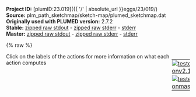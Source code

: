 **Project ID:** [plumID:23.019]({{ '/' | absolute_url }}eggs/23/019/)  
**Source:** plm_path_sketchmap/sketch-map/plumed_sketchmap.dat  
**Originally used with PLUMED version:** 2.7.2  
**Stable:** [zipped raw stdout](plumed_sketchmap.dat.plumed.stdout.txt.zip) - [zipped raw stderr](plumed_sketchmap.dat.plumed.stderr.txt.zip) - [stderr](plumed_sketchmap.dat.plumed.stderr)  
**Master:** [zipped raw stdout](plumed_sketchmap.dat.plumed_master.stdout.txt.zip) - [zipped raw stderr](plumed_sketchmap.dat.plumed_master.stderr.txt.zip) - [stderr](plumed_sketchmap.dat.plumed_master.stderr)  

{% raw %}
<div style="width: 100%; float:left">
<div style="width: 90%; float:left" id="value_details_data/plm_path_sketchmap/sketch-map/plumed_sketchmap.dat"> Click on the labels of the actions for more information on what each action computes </div>
<div style="width: 10%; float:left"><table><tr><td style="padding:1px"><a href="plumed_sketchmap.dat.plumed.stderr"><img src="https://img.shields.io/badge/v2.10-failed-red.svg" alt="tested onv2.10" /></a></td></tr><tr><td style="padding:1px"><a href="plumed_sketchmap.dat.plumed_master.stderr"><img src="https://img.shields.io/badge/master-failed-red.svg" alt="tested onmaster" /></a></td></tr></table></div></div>
<pre style="width=97%;">
<span style="color:blue" class="comment"># ligand transition state mimetic and catalytic site COMs</span>
<b name="data/plm_path_sketchmap/sketch-map/plumed_sketchmap.datc1" onclick='showPath("data/plm_path_sketchmap/sketch-map/plumed_sketchmap.dat","data/plm_path_sketchmap/sketch-map/plumed_sketchmap.datc1","data/plm_path_sketchmap/sketch-map/plumed_sketchmap.datc1","brown")'>c1</b>: <span class="plumedtooltip" style="color:green">COM<span class="right">Calculate the center of mass for a group of atoms. <a href="https://www.plumed.org/doc-master/user-doc/html/_c_o_m.html" style="color:green">More details</a><i></i></span></span> <span class="plumedtooltip">ATOMS<span class="right">the list of atoms which are involved the virtual atom's definition<i></i></span></span>=7,51 <span style="color:blue" class="comment">#a spartic dyad ASH80CG, ASP313CG</span>
<span style="display:none;" id="data/plm_path_sketchmap/sketch-map/plumed_sketchmap.datc1">The COM action with label <b>c1</b> calculates something</span><b name="data/plm_path_sketchmap/sketch-map/plumed_sketchmap.datc2" onclick='showPath("data/plm_path_sketchmap/sketch-map/plumed_sketchmap.dat","data/plm_path_sketchmap/sketch-map/plumed_sketchmap.datc2","data/plm_path_sketchmap/sketch-map/plumed_sketchmap.datc2","brown")'>c2</b>: <span class="plumedtooltip" style="color:green">COM<span class="right">Calculate the center of mass for a group of atoms. <a href="https://www.plumed.org/doc-master/user-doc/html/_c_o_m.html" style="color:green">More details</a><i></i></span></span> <span class="plumedtooltip">ATOMS<span class="right">the list of atoms which are involved the virtual atom's definition<i></i></span></span>=52,53 <span style="color:blue" class="comment"># ligand transition state mimetic atoms</span>
<br/><span style="color:blue" class="comment"># calculate and output distance between the ligand transition state mimetic and catalytic site</span>
<span style="display:none;" id="data/plm_path_sketchmap/sketch-map/plumed_sketchmap.datc2">The COM action with label <b>c2</b> calculates something</span><b name="data/plm_path_sketchmap/sketch-map/plumed_sketchmap.datdist1" onclick='showPath("data/plm_path_sketchmap/sketch-map/plumed_sketchmap.dat","data/plm_path_sketchmap/sketch-map/plumed_sketchmap.datdist1","data/plm_path_sketchmap/sketch-map/plumed_sketchmap.datdist1","brown")'>dist1</b>: <span class="plumedtooltip" style="color:green">DISTANCE<span class="right">Calculate the distance between a pair of atoms. <a href="https://www.plumed.org/doc-master/user-doc/html/_d_i_s_t_a_n_c_e.html" style="color:green">More details</a><i></i></span></span> <span class="plumedtooltip">ATOMS<span class="right">the pair of atom that we are calculating the distance between<i></i></span></span>=<b name="data/plm_path_sketchmap/sketch-map/plumed_sketchmap.datc1">c1</b>,<b name="data/plm_path_sketchmap/sketch-map/plumed_sketchmap.datc2">c2</b> <span style="color:blue" class="comment">#distance between catalytic site and ligand COM</span>
<span style="display:none;" id="data/plm_path_sketchmap/sketch-map/plumed_sketchmap.datdist1">The DISTANCE action with label <b>dist1</b> calculates the following quantities:<table  align="center" frame="void" width="95%" cellpadding="5%"><tr><td width="5%"><b> Quantity </b>  </td><td><b> Description </b> </td></tr><tr><td width="5%">dist1.value</td><td>the DISTANCE between this pair of atoms</td></tr></table></span><span class="plumedtooltip" style="color:green">PRINT<span class="right">Print quantities to a file. <a href="https://www.plumed.org/doc-master/user-doc/html/_p_r_i_n_t.html" style="color:green">More details</a><i></i></span></span> <span class="plumedtooltip">ARG<span class="right">the labels of the values that you would like to print to the file<i></i></span></span>=<b name="data/plm_path_sketchmap/sketch-map/plumed_sketchmap.datdist1">dist1</b> <span class="plumedtooltip">FILE<span class="right">the name of the file on which to output these quantities<i></i></span></span>=<b name="data/plm_path_sketchmap/sketch-map/plumed_sketchmap.datdist1">dist1.dat</b>

<span style="color:blue" class="comment">#############</span>
<span style="color:blue" class="comment"># distances from ligand transition state mimetic group COM to each binding site beta sheet Ca atom</span>
<span style="display:none;" id="data/plm_path_sketchmap/sketch-map/plumed_sketchmap.dat">The PRINT action with label <b></b> calculates something</span><b name="data/plm_path_sketchmap/sketch-map/plumed_sketchmap.datd1" onclick='showPath("data/plm_path_sketchmap/sketch-map/plumed_sketchmap.dat","data/plm_path_sketchmap/sketch-map/plumed_sketchmap.datd1","data/plm_path_sketchmap/sketch-map/plumed_sketchmap.datd1","brown")'>d1</b>: <span class="plumedtooltip" style="color:green">DISTANCE<span class="right">Calculate the distance between a pair of atoms. <a href="https://www.plumed.org/doc-master/user-doc/html/_d_i_s_t_a_n_c_e.html" style="color:green">More details</a><i></i></span></span> <span class="plumedtooltip">ATOMS<span class="right">the pair of atom that we are calculating the distance between<i></i></span></span>=1,<b name="data/plm_path_sketchmap/sketch-map/plumed_sketchmap.datc2">c2</b>
<span style="display:none;" id="data/plm_path_sketchmap/sketch-map/plumed_sketchmap.datd1">The DISTANCE action with label <b>d1</b> calculates the following quantities:<table  align="center" frame="void" width="95%" cellpadding="5%"><tr><td width="5%"><b> Quantity </b>  </td><td><b> Description </b> </td></tr><tr><td width="5%">d1.value</td><td>the DISTANCE between this pair of atoms</td></tr></table></span><b name="data/plm_path_sketchmap/sketch-map/plumed_sketchmap.datd2" onclick='showPath("data/plm_path_sketchmap/sketch-map/plumed_sketchmap.dat","data/plm_path_sketchmap/sketch-map/plumed_sketchmap.datd2","data/plm_path_sketchmap/sketch-map/plumed_sketchmap.datd2","brown")'>d2</b>: <span class="plumedtooltip" style="color:green">DISTANCE<span class="right">Calculate the distance between a pair of atoms. <a href="https://www.plumed.org/doc-master/user-doc/html/_d_i_s_t_a_n_c_e.html" style="color:green">More details</a><i></i></span></span> <span class="plumedtooltip">ATOMS<span class="right">the pair of atom that we are calculating the distance between<i></i></span></span>=2,<b name="data/plm_path_sketchmap/sketch-map/plumed_sketchmap.datc2">c2</b>
<span style="display:none;" id="data/plm_path_sketchmap/sketch-map/plumed_sketchmap.datd2">The DISTANCE action with label <b>d2</b> calculates the following quantities:<table  align="center" frame="void" width="95%" cellpadding="5%"><tr><td width="5%"><b> Quantity </b>  </td><td><b> Description </b> </td></tr><tr><td width="5%">d2.value</td><td>the DISTANCE between this pair of atoms</td></tr></table></span><b name="data/plm_path_sketchmap/sketch-map/plumed_sketchmap.datd3" onclick='showPath("data/plm_path_sketchmap/sketch-map/plumed_sketchmap.dat","data/plm_path_sketchmap/sketch-map/plumed_sketchmap.datd3","data/plm_path_sketchmap/sketch-map/plumed_sketchmap.datd3","brown")'>d3</b>: <span class="plumedtooltip" style="color:green">DISTANCE<span class="right">Calculate the distance between a pair of atoms. <a href="https://www.plumed.org/doc-master/user-doc/html/_d_i_s_t_a_n_c_e.html" style="color:green">More details</a><i></i></span></span> <span class="plumedtooltip">ATOMS<span class="right">the pair of atom that we are calculating the distance between<i></i></span></span>=3,<b name="data/plm_path_sketchmap/sketch-map/plumed_sketchmap.datc2">c2</b>
<span style="display:none;" id="data/plm_path_sketchmap/sketch-map/plumed_sketchmap.datd3">The DISTANCE action with label <b>d3</b> calculates the following quantities:<table  align="center" frame="void" width="95%" cellpadding="5%"><tr><td width="5%"><b> Quantity </b>  </td><td><b> Description </b> </td></tr><tr><td width="5%">d3.value</td><td>the DISTANCE between this pair of atoms</td></tr></table></span><b name="data/plm_path_sketchmap/sketch-map/plumed_sketchmap.datd4" onclick='showPath("data/plm_path_sketchmap/sketch-map/plumed_sketchmap.dat","data/plm_path_sketchmap/sketch-map/plumed_sketchmap.datd4","data/plm_path_sketchmap/sketch-map/plumed_sketchmap.datd4","brown")'>d4</b>: <span class="plumedtooltip" style="color:green">DISTANCE<span class="right">Calculate the distance between a pair of atoms. <a href="https://www.plumed.org/doc-master/user-doc/html/_d_i_s_t_a_n_c_e.html" style="color:green">More details</a><i></i></span></span> <span class="plumedtooltip">ATOMS<span class="right">the pair of atom that we are calculating the distance between<i></i></span></span>=4,<b name="data/plm_path_sketchmap/sketch-map/plumed_sketchmap.datc2">c2</b>
<span style="display:none;" id="data/plm_path_sketchmap/sketch-map/plumed_sketchmap.datd4">The DISTANCE action with label <b>d4</b> calculates the following quantities:<table  align="center" frame="void" width="95%" cellpadding="5%"><tr><td width="5%"><b> Quantity </b>  </td><td><b> Description </b> </td></tr><tr><td width="5%">d4.value</td><td>the DISTANCE between this pair of atoms</td></tr></table></span><b name="data/plm_path_sketchmap/sketch-map/plumed_sketchmap.datd5" onclick='showPath("data/plm_path_sketchmap/sketch-map/plumed_sketchmap.dat","data/plm_path_sketchmap/sketch-map/plumed_sketchmap.datd5","data/plm_path_sketchmap/sketch-map/plumed_sketchmap.datd5","brown")'>d5</b>: <span class="plumedtooltip" style="color:green">DISTANCE<span class="right">Calculate the distance between a pair of atoms. <a href="https://www.plumed.org/doc-master/user-doc/html/_d_i_s_t_a_n_c_e.html" style="color:green">More details</a><i></i></span></span> <span class="plumedtooltip">ATOMS<span class="right">the pair of atom that we are calculating the distance between<i></i></span></span>=5,<b name="data/plm_path_sketchmap/sketch-map/plumed_sketchmap.datc2">c2</b>
<span style="display:none;" id="data/plm_path_sketchmap/sketch-map/plumed_sketchmap.datd5">The DISTANCE action with label <b>d5</b> calculates the following quantities:<table  align="center" frame="void" width="95%" cellpadding="5%"><tr><td width="5%"><b> Quantity </b>  </td><td><b> Description </b> </td></tr><tr><td width="5%">d5.value</td><td>the DISTANCE between this pair of atoms</td></tr></table></span><b name="data/plm_path_sketchmap/sketch-map/plumed_sketchmap.datd6" onclick='showPath("data/plm_path_sketchmap/sketch-map/plumed_sketchmap.dat","data/plm_path_sketchmap/sketch-map/plumed_sketchmap.datd6","data/plm_path_sketchmap/sketch-map/plumed_sketchmap.datd6","brown")'>d6</b>: <span class="plumedtooltip" style="color:green">DISTANCE<span class="right">Calculate the distance between a pair of atoms. <a href="https://www.plumed.org/doc-master/user-doc/html/_d_i_s_t_a_n_c_e.html" style="color:green">More details</a><i></i></span></span> <span class="plumedtooltip">ATOMS<span class="right">the pair of atom that we are calculating the distance between<i></i></span></span>=6,<b name="data/plm_path_sketchmap/sketch-map/plumed_sketchmap.datc2">c2</b>
<span style="display:none;" id="data/plm_path_sketchmap/sketch-map/plumed_sketchmap.datd6">The DISTANCE action with label <b>d6</b> calculates the following quantities:<table  align="center" frame="void" width="95%" cellpadding="5%"><tr><td width="5%"><b> Quantity </b>  </td><td><b> Description </b> </td></tr><tr><td width="5%">d6.value</td><td>the DISTANCE between this pair of atoms</td></tr></table></span><b name="data/plm_path_sketchmap/sketch-map/plumed_sketchmap.datd7" onclick='showPath("data/plm_path_sketchmap/sketch-map/plumed_sketchmap.dat","data/plm_path_sketchmap/sketch-map/plumed_sketchmap.datd7","data/plm_path_sketchmap/sketch-map/plumed_sketchmap.datd7","brown")'>d7</b>: <span class="plumedtooltip" style="color:green">DISTANCE<span class="right">Calculate the distance between a pair of atoms. <a href="https://www.plumed.org/doc-master/user-doc/html/_d_i_s_t_a_n_c_e.html" style="color:green">More details</a><i></i></span></span> <span class="plumedtooltip">ATOMS<span class="right">the pair of atom that we are calculating the distance between<i></i></span></span>=7,<b name="data/plm_path_sketchmap/sketch-map/plumed_sketchmap.datc2">c2</b>
<span style="display:none;" id="data/plm_path_sketchmap/sketch-map/plumed_sketchmap.datd7">The DISTANCE action with label <b>d7</b> calculates the following quantities:<table  align="center" frame="void" width="95%" cellpadding="5%"><tr><td width="5%"><b> Quantity </b>  </td><td><b> Description </b> </td></tr><tr><td width="5%">d7.value</td><td>the DISTANCE between this pair of atoms</td></tr></table></span><b name="data/plm_path_sketchmap/sketch-map/plumed_sketchmap.datd8" onclick='showPath("data/plm_path_sketchmap/sketch-map/plumed_sketchmap.dat","data/plm_path_sketchmap/sketch-map/plumed_sketchmap.datd8","data/plm_path_sketchmap/sketch-map/plumed_sketchmap.datd8","brown")'>d8</b>: <span class="plumedtooltip" style="color:green">DISTANCE<span class="right">Calculate the distance between a pair of atoms. <a href="https://www.plumed.org/doc-master/user-doc/html/_d_i_s_t_a_n_c_e.html" style="color:green">More details</a><i></i></span></span> <span class="plumedtooltip">ATOMS<span class="right">the pair of atom that we are calculating the distance between<i></i></span></span>=8,<b name="data/plm_path_sketchmap/sketch-map/plumed_sketchmap.datc2">c2</b>
<span style="display:none;" id="data/plm_path_sketchmap/sketch-map/plumed_sketchmap.datd8">The DISTANCE action with label <b>d8</b> calculates the following quantities:<table  align="center" frame="void" width="95%" cellpadding="5%"><tr><td width="5%"><b> Quantity </b>  </td><td><b> Description </b> </td></tr><tr><td width="5%">d8.value</td><td>the DISTANCE between this pair of atoms</td></tr></table></span><b name="data/plm_path_sketchmap/sketch-map/plumed_sketchmap.datd9" onclick='showPath("data/plm_path_sketchmap/sketch-map/plumed_sketchmap.dat","data/plm_path_sketchmap/sketch-map/plumed_sketchmap.datd9","data/plm_path_sketchmap/sketch-map/plumed_sketchmap.datd9","brown")'>d9</b>: <span class="plumedtooltip" style="color:green">DISTANCE<span class="right">Calculate the distance between a pair of atoms. <a href="https://www.plumed.org/doc-master/user-doc/html/_d_i_s_t_a_n_c_e.html" style="color:green">More details</a><i></i></span></span> <span class="plumedtooltip">ATOMS<span class="right">the pair of atom that we are calculating the distance between<i></i></span></span>=9,<b name="data/plm_path_sketchmap/sketch-map/plumed_sketchmap.datc2">c2</b>
<span style="display:none;" id="data/plm_path_sketchmap/sketch-map/plumed_sketchmap.datd9">The DISTANCE action with label <b>d9</b> calculates the following quantities:<table  align="center" frame="void" width="95%" cellpadding="5%"><tr><td width="5%"><b> Quantity </b>  </td><td><b> Description </b> </td></tr><tr><td width="5%">d9.value</td><td>the DISTANCE between this pair of atoms</td></tr></table></span><b name="data/plm_path_sketchmap/sketch-map/plumed_sketchmap.datd10" onclick='showPath("data/plm_path_sketchmap/sketch-map/plumed_sketchmap.dat","data/plm_path_sketchmap/sketch-map/plumed_sketchmap.datd10","data/plm_path_sketchmap/sketch-map/plumed_sketchmap.datd10","brown")'>d10</b>: <span class="plumedtooltip" style="color:green">DISTANCE<span class="right">Calculate the distance between a pair of atoms. <a href="https://www.plumed.org/doc-master/user-doc/html/_d_i_s_t_a_n_c_e.html" style="color:green">More details</a><i></i></span></span> <span class="plumedtooltip">ATOMS<span class="right">the pair of atom that we are calculating the distance between<i></i></span></span>=10,<b name="data/plm_path_sketchmap/sketch-map/plumed_sketchmap.datc2">c2</b>
<span style="display:none;" id="data/plm_path_sketchmap/sketch-map/plumed_sketchmap.datd10">The DISTANCE action with label <b>d10</b> calculates the following quantities:<table  align="center" frame="void" width="95%" cellpadding="5%"><tr><td width="5%"><b> Quantity </b>  </td><td><b> Description </b> </td></tr><tr><td width="5%">d10.value</td><td>the DISTANCE between this pair of atoms</td></tr></table></span><b name="data/plm_path_sketchmap/sketch-map/plumed_sketchmap.datd11" onclick='showPath("data/plm_path_sketchmap/sketch-map/plumed_sketchmap.dat","data/plm_path_sketchmap/sketch-map/plumed_sketchmap.datd11","data/plm_path_sketchmap/sketch-map/plumed_sketchmap.datd11","brown")'>d11</b>: <span class="plumedtooltip" style="color:green">DISTANCE<span class="right">Calculate the distance between a pair of atoms. <a href="https://www.plumed.org/doc-master/user-doc/html/_d_i_s_t_a_n_c_e.html" style="color:green">More details</a><i></i></span></span> <span class="plumedtooltip">ATOMS<span class="right">the pair of atom that we are calculating the distance between<i></i></span></span>=11,<b name="data/plm_path_sketchmap/sketch-map/plumed_sketchmap.datc2">c2</b>
<span style="display:none;" id="data/plm_path_sketchmap/sketch-map/plumed_sketchmap.datd11">The DISTANCE action with label <b>d11</b> calculates the following quantities:<table  align="center" frame="void" width="95%" cellpadding="5%"><tr><td width="5%"><b> Quantity </b>  </td><td><b> Description </b> </td></tr><tr><td width="5%">d11.value</td><td>the DISTANCE between this pair of atoms</td></tr></table></span><b name="data/plm_path_sketchmap/sketch-map/plumed_sketchmap.datd12" onclick='showPath("data/plm_path_sketchmap/sketch-map/plumed_sketchmap.dat","data/plm_path_sketchmap/sketch-map/plumed_sketchmap.datd12","data/plm_path_sketchmap/sketch-map/plumed_sketchmap.datd12","brown")'>d12</b>: <span class="plumedtooltip" style="color:green">DISTANCE<span class="right">Calculate the distance between a pair of atoms. <a href="https://www.plumed.org/doc-master/user-doc/html/_d_i_s_t_a_n_c_e.html" style="color:green">More details</a><i></i></span></span> <span class="plumedtooltip">ATOMS<span class="right">the pair of atom that we are calculating the distance between<i></i></span></span>=12,<b name="data/plm_path_sketchmap/sketch-map/plumed_sketchmap.datc2">c2</b>
<span style="display:none;" id="data/plm_path_sketchmap/sketch-map/plumed_sketchmap.datd12">The DISTANCE action with label <b>d12</b> calculates the following quantities:<table  align="center" frame="void" width="95%" cellpadding="5%"><tr><td width="5%"><b> Quantity </b>  </td><td><b> Description </b> </td></tr><tr><td width="5%">d12.value</td><td>the DISTANCE between this pair of atoms</td></tr></table></span><b name="data/plm_path_sketchmap/sketch-map/plumed_sketchmap.datd13" onclick='showPath("data/plm_path_sketchmap/sketch-map/plumed_sketchmap.dat","data/plm_path_sketchmap/sketch-map/plumed_sketchmap.datd13","data/plm_path_sketchmap/sketch-map/plumed_sketchmap.datd13","brown")'>d13</b>: <span class="plumedtooltip" style="color:green">DISTANCE<span class="right">Calculate the distance between a pair of atoms. <a href="https://www.plumed.org/doc-master/user-doc/html/_d_i_s_t_a_n_c_e.html" style="color:green">More details</a><i></i></span></span> <span class="plumedtooltip">ATOMS<span class="right">the pair of atom that we are calculating the distance between<i></i></span></span>=13,<b name="data/plm_path_sketchmap/sketch-map/plumed_sketchmap.datc2">c2</b>
<span style="display:none;" id="data/plm_path_sketchmap/sketch-map/plumed_sketchmap.datd13">The DISTANCE action with label <b>d13</b> calculates the following quantities:<table  align="center" frame="void" width="95%" cellpadding="5%"><tr><td width="5%"><b> Quantity </b>  </td><td><b> Description </b> </td></tr><tr><td width="5%">d13.value</td><td>the DISTANCE between this pair of atoms</td></tr></table></span><b name="data/plm_path_sketchmap/sketch-map/plumed_sketchmap.datd14" onclick='showPath("data/plm_path_sketchmap/sketch-map/plumed_sketchmap.dat","data/plm_path_sketchmap/sketch-map/plumed_sketchmap.datd14","data/plm_path_sketchmap/sketch-map/plumed_sketchmap.datd14","brown")'>d14</b>: <span class="plumedtooltip" style="color:green">DISTANCE<span class="right">Calculate the distance between a pair of atoms. <a href="https://www.plumed.org/doc-master/user-doc/html/_d_i_s_t_a_n_c_e.html" style="color:green">More details</a><i></i></span></span> <span class="plumedtooltip">ATOMS<span class="right">the pair of atom that we are calculating the distance between<i></i></span></span>=14,<b name="data/plm_path_sketchmap/sketch-map/plumed_sketchmap.datc2">c2</b>
<span style="display:none;" id="data/plm_path_sketchmap/sketch-map/plumed_sketchmap.datd14">The DISTANCE action with label <b>d14</b> calculates the following quantities:<table  align="center" frame="void" width="95%" cellpadding="5%"><tr><td width="5%"><b> Quantity </b>  </td><td><b> Description </b> </td></tr><tr><td width="5%">d14.value</td><td>the DISTANCE between this pair of atoms</td></tr></table></span><b name="data/plm_path_sketchmap/sketch-map/plumed_sketchmap.datd15" onclick='showPath("data/plm_path_sketchmap/sketch-map/plumed_sketchmap.dat","data/plm_path_sketchmap/sketch-map/plumed_sketchmap.datd15","data/plm_path_sketchmap/sketch-map/plumed_sketchmap.datd15","brown")'>d15</b>: <span class="plumedtooltip" style="color:green">DISTANCE<span class="right">Calculate the distance between a pair of atoms. <a href="https://www.plumed.org/doc-master/user-doc/html/_d_i_s_t_a_n_c_e.html" style="color:green">More details</a><i></i></span></span> <span class="plumedtooltip">ATOMS<span class="right">the pair of atom that we are calculating the distance between<i></i></span></span>=15,<b name="data/plm_path_sketchmap/sketch-map/plumed_sketchmap.datc2">c2</b>
<span style="display:none;" id="data/plm_path_sketchmap/sketch-map/plumed_sketchmap.datd15">The DISTANCE action with label <b>d15</b> calculates the following quantities:<table  align="center" frame="void" width="95%" cellpadding="5%"><tr><td width="5%"><b> Quantity </b>  </td><td><b> Description </b> </td></tr><tr><td width="5%">d15.value</td><td>the DISTANCE between this pair of atoms</td></tr></table></span><b name="data/plm_path_sketchmap/sketch-map/plumed_sketchmap.datd16" onclick='showPath("data/plm_path_sketchmap/sketch-map/plumed_sketchmap.dat","data/plm_path_sketchmap/sketch-map/plumed_sketchmap.datd16","data/plm_path_sketchmap/sketch-map/plumed_sketchmap.datd16","brown")'>d16</b>: <span class="plumedtooltip" style="color:green">DISTANCE<span class="right">Calculate the distance between a pair of atoms. <a href="https://www.plumed.org/doc-master/user-doc/html/_d_i_s_t_a_n_c_e.html" style="color:green">More details</a><i></i></span></span> <span class="plumedtooltip">ATOMS<span class="right">the pair of atom that we are calculating the distance between<i></i></span></span>=16,<b name="data/plm_path_sketchmap/sketch-map/plumed_sketchmap.datc2">c2</b>
<span style="display:none;" id="data/plm_path_sketchmap/sketch-map/plumed_sketchmap.datd16">The DISTANCE action with label <b>d16</b> calculates the following quantities:<table  align="center" frame="void" width="95%" cellpadding="5%"><tr><td width="5%"><b> Quantity </b>  </td><td><b> Description </b> </td></tr><tr><td width="5%">d16.value</td><td>the DISTANCE between this pair of atoms</td></tr></table></span><b name="data/plm_path_sketchmap/sketch-map/plumed_sketchmap.datd17" onclick='showPath("data/plm_path_sketchmap/sketch-map/plumed_sketchmap.dat","data/plm_path_sketchmap/sketch-map/plumed_sketchmap.datd17","data/plm_path_sketchmap/sketch-map/plumed_sketchmap.datd17","brown")'>d17</b>: <span class="plumedtooltip" style="color:green">DISTANCE<span class="right">Calculate the distance between a pair of atoms. <a href="https://www.plumed.org/doc-master/user-doc/html/_d_i_s_t_a_n_c_e.html" style="color:green">More details</a><i></i></span></span> <span class="plumedtooltip">ATOMS<span class="right">the pair of atom that we are calculating the distance between<i></i></span></span>=17,<b name="data/plm_path_sketchmap/sketch-map/plumed_sketchmap.datc2">c2</b>
<span style="display:none;" id="data/plm_path_sketchmap/sketch-map/plumed_sketchmap.datd17">The DISTANCE action with label <b>d17</b> calculates the following quantities:<table  align="center" frame="void" width="95%" cellpadding="5%"><tr><td width="5%"><b> Quantity </b>  </td><td><b> Description </b> </td></tr><tr><td width="5%">d17.value</td><td>the DISTANCE between this pair of atoms</td></tr></table></span><b name="data/plm_path_sketchmap/sketch-map/plumed_sketchmap.datd18" onclick='showPath("data/plm_path_sketchmap/sketch-map/plumed_sketchmap.dat","data/plm_path_sketchmap/sketch-map/plumed_sketchmap.datd18","data/plm_path_sketchmap/sketch-map/plumed_sketchmap.datd18","brown")'>d18</b>: <span class="plumedtooltip" style="color:green">DISTANCE<span class="right">Calculate the distance between a pair of atoms. <a href="https://www.plumed.org/doc-master/user-doc/html/_d_i_s_t_a_n_c_e.html" style="color:green">More details</a><i></i></span></span> <span class="plumedtooltip">ATOMS<span class="right">the pair of atom that we are calculating the distance between<i></i></span></span>=18,<b name="data/plm_path_sketchmap/sketch-map/plumed_sketchmap.datc2">c2</b>
<span style="display:none;" id="data/plm_path_sketchmap/sketch-map/plumed_sketchmap.datd18">The DISTANCE action with label <b>d18</b> calculates the following quantities:<table  align="center" frame="void" width="95%" cellpadding="5%"><tr><td width="5%"><b> Quantity </b>  </td><td><b> Description </b> </td></tr><tr><td width="5%">d18.value</td><td>the DISTANCE between this pair of atoms</td></tr></table></span><b name="data/plm_path_sketchmap/sketch-map/plumed_sketchmap.datd19" onclick='showPath("data/plm_path_sketchmap/sketch-map/plumed_sketchmap.dat","data/plm_path_sketchmap/sketch-map/plumed_sketchmap.datd19","data/plm_path_sketchmap/sketch-map/plumed_sketchmap.datd19","brown")'>d19</b>: <span class="plumedtooltip" style="color:green">DISTANCE<span class="right">Calculate the distance between a pair of atoms. <a href="https://www.plumed.org/doc-master/user-doc/html/_d_i_s_t_a_n_c_e.html" style="color:green">More details</a><i></i></span></span> <span class="plumedtooltip">ATOMS<span class="right">the pair of atom that we are calculating the distance between<i></i></span></span>=19,<b name="data/plm_path_sketchmap/sketch-map/plumed_sketchmap.datc2">c2</b>
<span style="display:none;" id="data/plm_path_sketchmap/sketch-map/plumed_sketchmap.datd19">The DISTANCE action with label <b>d19</b> calculates the following quantities:<table  align="center" frame="void" width="95%" cellpadding="5%"><tr><td width="5%"><b> Quantity </b>  </td><td><b> Description </b> </td></tr><tr><td width="5%">d19.value</td><td>the DISTANCE between this pair of atoms</td></tr></table></span><b name="data/plm_path_sketchmap/sketch-map/plumed_sketchmap.datd20" onclick='showPath("data/plm_path_sketchmap/sketch-map/plumed_sketchmap.dat","data/plm_path_sketchmap/sketch-map/plumed_sketchmap.datd20","data/plm_path_sketchmap/sketch-map/plumed_sketchmap.datd20","brown")'>d20</b>: <span class="plumedtooltip" style="color:green">DISTANCE<span class="right">Calculate the distance between a pair of atoms. <a href="https://www.plumed.org/doc-master/user-doc/html/_d_i_s_t_a_n_c_e.html" style="color:green">More details</a><i></i></span></span> <span class="plumedtooltip">ATOMS<span class="right">the pair of atom that we are calculating the distance between<i></i></span></span>=20,<b name="data/plm_path_sketchmap/sketch-map/plumed_sketchmap.datc2">c2</b>
<span style="display:none;" id="data/plm_path_sketchmap/sketch-map/plumed_sketchmap.datd20">The DISTANCE action with label <b>d20</b> calculates the following quantities:<table  align="center" frame="void" width="95%" cellpadding="5%"><tr><td width="5%"><b> Quantity </b>  </td><td><b> Description </b> </td></tr><tr><td width="5%">d20.value</td><td>the DISTANCE between this pair of atoms</td></tr></table></span><b name="data/plm_path_sketchmap/sketch-map/plumed_sketchmap.datd21" onclick='showPath("data/plm_path_sketchmap/sketch-map/plumed_sketchmap.dat","data/plm_path_sketchmap/sketch-map/plumed_sketchmap.datd21","data/plm_path_sketchmap/sketch-map/plumed_sketchmap.datd21","brown")'>d21</b>: <span class="plumedtooltip" style="color:green">DISTANCE<span class="right">Calculate the distance between a pair of atoms. <a href="https://www.plumed.org/doc-master/user-doc/html/_d_i_s_t_a_n_c_e.html" style="color:green">More details</a><i></i></span></span> <span class="plumedtooltip">ATOMS<span class="right">the pair of atom that we are calculating the distance between<i></i></span></span>=21,<b name="data/plm_path_sketchmap/sketch-map/plumed_sketchmap.datc2">c2</b>
<span style="display:none;" id="data/plm_path_sketchmap/sketch-map/plumed_sketchmap.datd21">The DISTANCE action with label <b>d21</b> calculates the following quantities:<table  align="center" frame="void" width="95%" cellpadding="5%"><tr><td width="5%"><b> Quantity </b>  </td><td><b> Description </b> </td></tr><tr><td width="5%">d21.value</td><td>the DISTANCE between this pair of atoms</td></tr></table></span><b name="data/plm_path_sketchmap/sketch-map/plumed_sketchmap.datd22" onclick='showPath("data/plm_path_sketchmap/sketch-map/plumed_sketchmap.dat","data/plm_path_sketchmap/sketch-map/plumed_sketchmap.datd22","data/plm_path_sketchmap/sketch-map/plumed_sketchmap.datd22","brown")'>d22</b>: <span class="plumedtooltip" style="color:green">DISTANCE<span class="right">Calculate the distance between a pair of atoms. <a href="https://www.plumed.org/doc-master/user-doc/html/_d_i_s_t_a_n_c_e.html" style="color:green">More details</a><i></i></span></span> <span class="plumedtooltip">ATOMS<span class="right">the pair of atom that we are calculating the distance between<i></i></span></span>=22,<b name="data/plm_path_sketchmap/sketch-map/plumed_sketchmap.datc2">c2</b>
<span style="display:none;" id="data/plm_path_sketchmap/sketch-map/plumed_sketchmap.datd22">The DISTANCE action with label <b>d22</b> calculates the following quantities:<table  align="center" frame="void" width="95%" cellpadding="5%"><tr><td width="5%"><b> Quantity </b>  </td><td><b> Description </b> </td></tr><tr><td width="5%">d22.value</td><td>the DISTANCE between this pair of atoms</td></tr></table></span><b name="data/plm_path_sketchmap/sketch-map/plumed_sketchmap.datd23" onclick='showPath("data/plm_path_sketchmap/sketch-map/plumed_sketchmap.dat","data/plm_path_sketchmap/sketch-map/plumed_sketchmap.datd23","data/plm_path_sketchmap/sketch-map/plumed_sketchmap.datd23","brown")'>d23</b>: <span class="plumedtooltip" style="color:green">DISTANCE<span class="right">Calculate the distance between a pair of atoms. <a href="https://www.plumed.org/doc-master/user-doc/html/_d_i_s_t_a_n_c_e.html" style="color:green">More details</a><i></i></span></span> <span class="plumedtooltip">ATOMS<span class="right">the pair of atom that we are calculating the distance between<i></i></span></span>=23,<b name="data/plm_path_sketchmap/sketch-map/plumed_sketchmap.datc2">c2</b>
<span style="display:none;" id="data/plm_path_sketchmap/sketch-map/plumed_sketchmap.datd23">The DISTANCE action with label <b>d23</b> calculates the following quantities:<table  align="center" frame="void" width="95%" cellpadding="5%"><tr><td width="5%"><b> Quantity </b>  </td><td><b> Description </b> </td></tr><tr><td width="5%">d23.value</td><td>the DISTANCE between this pair of atoms</td></tr></table></span><b name="data/plm_path_sketchmap/sketch-map/plumed_sketchmap.datd24" onclick='showPath("data/plm_path_sketchmap/sketch-map/plumed_sketchmap.dat","data/plm_path_sketchmap/sketch-map/plumed_sketchmap.datd24","data/plm_path_sketchmap/sketch-map/plumed_sketchmap.datd24","brown")'>d24</b>: <span class="plumedtooltip" style="color:green">DISTANCE<span class="right">Calculate the distance between a pair of atoms. <a href="https://www.plumed.org/doc-master/user-doc/html/_d_i_s_t_a_n_c_e.html" style="color:green">More details</a><i></i></span></span> <span class="plumedtooltip">ATOMS<span class="right">the pair of atom that we are calculating the distance between<i></i></span></span>=24,<b name="data/plm_path_sketchmap/sketch-map/plumed_sketchmap.datc2">c2</b>
<span style="display:none;" id="data/plm_path_sketchmap/sketch-map/plumed_sketchmap.datd24">The DISTANCE action with label <b>d24</b> calculates the following quantities:<table  align="center" frame="void" width="95%" cellpadding="5%"><tr><td width="5%"><b> Quantity </b>  </td><td><b> Description </b> </td></tr><tr><td width="5%">d24.value</td><td>the DISTANCE between this pair of atoms</td></tr></table></span><b name="data/plm_path_sketchmap/sketch-map/plumed_sketchmap.datd25" onclick='showPath("data/plm_path_sketchmap/sketch-map/plumed_sketchmap.dat","data/plm_path_sketchmap/sketch-map/plumed_sketchmap.datd25","data/plm_path_sketchmap/sketch-map/plumed_sketchmap.datd25","brown")'>d25</b>: <span class="plumedtooltip" style="color:green">DISTANCE<span class="right">Calculate the distance between a pair of atoms. <a href="https://www.plumed.org/doc-master/user-doc/html/_d_i_s_t_a_n_c_e.html" style="color:green">More details</a><i></i></span></span> <span class="plumedtooltip">ATOMS<span class="right">the pair of atom that we are calculating the distance between<i></i></span></span>=25,<b name="data/plm_path_sketchmap/sketch-map/plumed_sketchmap.datc2">c2</b>
<span style="display:none;" id="data/plm_path_sketchmap/sketch-map/plumed_sketchmap.datd25">The DISTANCE action with label <b>d25</b> calculates the following quantities:<table  align="center" frame="void" width="95%" cellpadding="5%"><tr><td width="5%"><b> Quantity </b>  </td><td><b> Description </b> </td></tr><tr><td width="5%">d25.value</td><td>the DISTANCE between this pair of atoms</td></tr></table></span><b name="data/plm_path_sketchmap/sketch-map/plumed_sketchmap.datd26" onclick='showPath("data/plm_path_sketchmap/sketch-map/plumed_sketchmap.dat","data/plm_path_sketchmap/sketch-map/plumed_sketchmap.datd26","data/plm_path_sketchmap/sketch-map/plumed_sketchmap.datd26","brown")'>d26</b>: <span class="plumedtooltip" style="color:green">DISTANCE<span class="right">Calculate the distance between a pair of atoms. <a href="https://www.plumed.org/doc-master/user-doc/html/_d_i_s_t_a_n_c_e.html" style="color:green">More details</a><i></i></span></span> <span class="plumedtooltip">ATOMS<span class="right">the pair of atom that we are calculating the distance between<i></i></span></span>=26,<b name="data/plm_path_sketchmap/sketch-map/plumed_sketchmap.datc2">c2</b>
<span style="display:none;" id="data/plm_path_sketchmap/sketch-map/plumed_sketchmap.datd26">The DISTANCE action with label <b>d26</b> calculates the following quantities:<table  align="center" frame="void" width="95%" cellpadding="5%"><tr><td width="5%"><b> Quantity </b>  </td><td><b> Description </b> </td></tr><tr><td width="5%">d26.value</td><td>the DISTANCE between this pair of atoms</td></tr></table></span><b name="data/plm_path_sketchmap/sketch-map/plumed_sketchmap.datd27" onclick='showPath("data/plm_path_sketchmap/sketch-map/plumed_sketchmap.dat","data/plm_path_sketchmap/sketch-map/plumed_sketchmap.datd27","data/plm_path_sketchmap/sketch-map/plumed_sketchmap.datd27","brown")'>d27</b>: <span class="plumedtooltip" style="color:green">DISTANCE<span class="right">Calculate the distance between a pair of atoms. <a href="https://www.plumed.org/doc-master/user-doc/html/_d_i_s_t_a_n_c_e.html" style="color:green">More details</a><i></i></span></span> <span class="plumedtooltip">ATOMS<span class="right">the pair of atom that we are calculating the distance between<i></i></span></span>=27,<b name="data/plm_path_sketchmap/sketch-map/plumed_sketchmap.datc2">c2</b>
<span style="display:none;" id="data/plm_path_sketchmap/sketch-map/plumed_sketchmap.datd27">The DISTANCE action with label <b>d27</b> calculates the following quantities:<table  align="center" frame="void" width="95%" cellpadding="5%"><tr><td width="5%"><b> Quantity </b>  </td><td><b> Description </b> </td></tr><tr><td width="5%">d27.value</td><td>the DISTANCE between this pair of atoms</td></tr></table></span><b name="data/plm_path_sketchmap/sketch-map/plumed_sketchmap.datd28" onclick='showPath("data/plm_path_sketchmap/sketch-map/plumed_sketchmap.dat","data/plm_path_sketchmap/sketch-map/plumed_sketchmap.datd28","data/plm_path_sketchmap/sketch-map/plumed_sketchmap.datd28","brown")'>d28</b>: <span class="plumedtooltip" style="color:green">DISTANCE<span class="right">Calculate the distance between a pair of atoms. <a href="https://www.plumed.org/doc-master/user-doc/html/_d_i_s_t_a_n_c_e.html" style="color:green">More details</a><i></i></span></span> <span class="plumedtooltip">ATOMS<span class="right">the pair of atom that we are calculating the distance between<i></i></span></span>=28,<b name="data/plm_path_sketchmap/sketch-map/plumed_sketchmap.datc2">c2</b>
<span style="display:none;" id="data/plm_path_sketchmap/sketch-map/plumed_sketchmap.datd28">The DISTANCE action with label <b>d28</b> calculates the following quantities:<table  align="center" frame="void" width="95%" cellpadding="5%"><tr><td width="5%"><b> Quantity </b>  </td><td><b> Description </b> </td></tr><tr><td width="5%">d28.value</td><td>the DISTANCE between this pair of atoms</td></tr></table></span><b name="data/plm_path_sketchmap/sketch-map/plumed_sketchmap.datd29" onclick='showPath("data/plm_path_sketchmap/sketch-map/plumed_sketchmap.dat","data/plm_path_sketchmap/sketch-map/plumed_sketchmap.datd29","data/plm_path_sketchmap/sketch-map/plumed_sketchmap.datd29","brown")'>d29</b>: <span class="plumedtooltip" style="color:green">DISTANCE<span class="right">Calculate the distance between a pair of atoms. <a href="https://www.plumed.org/doc-master/user-doc/html/_d_i_s_t_a_n_c_e.html" style="color:green">More details</a><i></i></span></span> <span class="plumedtooltip">ATOMS<span class="right">the pair of atom that we are calculating the distance between<i></i></span></span>=29,<b name="data/plm_path_sketchmap/sketch-map/plumed_sketchmap.datc2">c2</b>
<span style="display:none;" id="data/plm_path_sketchmap/sketch-map/plumed_sketchmap.datd29">The DISTANCE action with label <b>d29</b> calculates the following quantities:<table  align="center" frame="void" width="95%" cellpadding="5%"><tr><td width="5%"><b> Quantity </b>  </td><td><b> Description </b> </td></tr><tr><td width="5%">d29.value</td><td>the DISTANCE between this pair of atoms</td></tr></table></span><b name="data/plm_path_sketchmap/sketch-map/plumed_sketchmap.datd30" onclick='showPath("data/plm_path_sketchmap/sketch-map/plumed_sketchmap.dat","data/plm_path_sketchmap/sketch-map/plumed_sketchmap.datd30","data/plm_path_sketchmap/sketch-map/plumed_sketchmap.datd30","brown")'>d30</b>: <span class="plumedtooltip" style="color:green">DISTANCE<span class="right">Calculate the distance between a pair of atoms. <a href="https://www.plumed.org/doc-master/user-doc/html/_d_i_s_t_a_n_c_e.html" style="color:green">More details</a><i></i></span></span> <span class="plumedtooltip">ATOMS<span class="right">the pair of atom that we are calculating the distance between<i></i></span></span>=30,<b name="data/plm_path_sketchmap/sketch-map/plumed_sketchmap.datc2">c2</b>
<span style="display:none;" id="data/plm_path_sketchmap/sketch-map/plumed_sketchmap.datd30">The DISTANCE action with label <b>d30</b> calculates the following quantities:<table  align="center" frame="void" width="95%" cellpadding="5%"><tr><td width="5%"><b> Quantity </b>  </td><td><b> Description </b> </td></tr><tr><td width="5%">d30.value</td><td>the DISTANCE between this pair of atoms</td></tr></table></span><b name="data/plm_path_sketchmap/sketch-map/plumed_sketchmap.datd31" onclick='showPath("data/plm_path_sketchmap/sketch-map/plumed_sketchmap.dat","data/plm_path_sketchmap/sketch-map/plumed_sketchmap.datd31","data/plm_path_sketchmap/sketch-map/plumed_sketchmap.datd31","brown")'>d31</b>: <span class="plumedtooltip" style="color:green">DISTANCE<span class="right">Calculate the distance between a pair of atoms. <a href="https://www.plumed.org/doc-master/user-doc/html/_d_i_s_t_a_n_c_e.html" style="color:green">More details</a><i></i></span></span> <span class="plumedtooltip">ATOMS<span class="right">the pair of atom that we are calculating the distance between<i></i></span></span>=31,<b name="data/plm_path_sketchmap/sketch-map/plumed_sketchmap.datc2">c2</b>
<span style="display:none;" id="data/plm_path_sketchmap/sketch-map/plumed_sketchmap.datd31">The DISTANCE action with label <b>d31</b> calculates the following quantities:<table  align="center" frame="void" width="95%" cellpadding="5%"><tr><td width="5%"><b> Quantity </b>  </td><td><b> Description </b> </td></tr><tr><td width="5%">d31.value</td><td>the DISTANCE between this pair of atoms</td></tr></table></span><b name="data/plm_path_sketchmap/sketch-map/plumed_sketchmap.datd32" onclick='showPath("data/plm_path_sketchmap/sketch-map/plumed_sketchmap.dat","data/plm_path_sketchmap/sketch-map/plumed_sketchmap.datd32","data/plm_path_sketchmap/sketch-map/plumed_sketchmap.datd32","brown")'>d32</b>: <span class="plumedtooltip" style="color:green">DISTANCE<span class="right">Calculate the distance between a pair of atoms. <a href="https://www.plumed.org/doc-master/user-doc/html/_d_i_s_t_a_n_c_e.html" style="color:green">More details</a><i></i></span></span> <span class="plumedtooltip">ATOMS<span class="right">the pair of atom that we are calculating the distance between<i></i></span></span>=32,<b name="data/plm_path_sketchmap/sketch-map/plumed_sketchmap.datc2">c2</b>
<span style="display:none;" id="data/plm_path_sketchmap/sketch-map/plumed_sketchmap.datd32">The DISTANCE action with label <b>d32</b> calculates the following quantities:<table  align="center" frame="void" width="95%" cellpadding="5%"><tr><td width="5%"><b> Quantity </b>  </td><td><b> Description </b> </td></tr><tr><td width="5%">d32.value</td><td>the DISTANCE between this pair of atoms</td></tr></table></span><b name="data/plm_path_sketchmap/sketch-map/plumed_sketchmap.datd33" onclick='showPath("data/plm_path_sketchmap/sketch-map/plumed_sketchmap.dat","data/plm_path_sketchmap/sketch-map/plumed_sketchmap.datd33","data/plm_path_sketchmap/sketch-map/plumed_sketchmap.datd33","brown")'>d33</b>: <span class="plumedtooltip" style="color:green">DISTANCE<span class="right">Calculate the distance between a pair of atoms. <a href="https://www.plumed.org/doc-master/user-doc/html/_d_i_s_t_a_n_c_e.html" style="color:green">More details</a><i></i></span></span> <span class="plumedtooltip">ATOMS<span class="right">the pair of atom that we are calculating the distance between<i></i></span></span>=33,<b name="data/plm_path_sketchmap/sketch-map/plumed_sketchmap.datc2">c2</b>
<span style="display:none;" id="data/plm_path_sketchmap/sketch-map/plumed_sketchmap.datd33">The DISTANCE action with label <b>d33</b> calculates the following quantities:<table  align="center" frame="void" width="95%" cellpadding="5%"><tr><td width="5%"><b> Quantity </b>  </td><td><b> Description </b> </td></tr><tr><td width="5%">d33.value</td><td>the DISTANCE between this pair of atoms</td></tr></table></span><b name="data/plm_path_sketchmap/sketch-map/plumed_sketchmap.datd34" onclick='showPath("data/plm_path_sketchmap/sketch-map/plumed_sketchmap.dat","data/plm_path_sketchmap/sketch-map/plumed_sketchmap.datd34","data/plm_path_sketchmap/sketch-map/plumed_sketchmap.datd34","brown")'>d34</b>: <span class="plumedtooltip" style="color:green">DISTANCE<span class="right">Calculate the distance between a pair of atoms. <a href="https://www.plumed.org/doc-master/user-doc/html/_d_i_s_t_a_n_c_e.html" style="color:green">More details</a><i></i></span></span> <span class="plumedtooltip">ATOMS<span class="right">the pair of atom that we are calculating the distance between<i></i></span></span>=34,<b name="data/plm_path_sketchmap/sketch-map/plumed_sketchmap.datc2">c2</b>
<span style="display:none;" id="data/plm_path_sketchmap/sketch-map/plumed_sketchmap.datd34">The DISTANCE action with label <b>d34</b> calculates the following quantities:<table  align="center" frame="void" width="95%" cellpadding="5%"><tr><td width="5%"><b> Quantity </b>  </td><td><b> Description </b> </td></tr><tr><td width="5%">d34.value</td><td>the DISTANCE between this pair of atoms</td></tr></table></span><b name="data/plm_path_sketchmap/sketch-map/plumed_sketchmap.datd35" onclick='showPath("data/plm_path_sketchmap/sketch-map/plumed_sketchmap.dat","data/plm_path_sketchmap/sketch-map/plumed_sketchmap.datd35","data/plm_path_sketchmap/sketch-map/plumed_sketchmap.datd35","brown")'>d35</b>: <span class="plumedtooltip" style="color:green">DISTANCE<span class="right">Calculate the distance between a pair of atoms. <a href="https://www.plumed.org/doc-master/user-doc/html/_d_i_s_t_a_n_c_e.html" style="color:green">More details</a><i></i></span></span> <span class="plumedtooltip">ATOMS<span class="right">the pair of atom that we are calculating the distance between<i></i></span></span>=35,<b name="data/plm_path_sketchmap/sketch-map/plumed_sketchmap.datc2">c2</b>
<span style="display:none;" id="data/plm_path_sketchmap/sketch-map/plumed_sketchmap.datd35">The DISTANCE action with label <b>d35</b> calculates the following quantities:<table  align="center" frame="void" width="95%" cellpadding="5%"><tr><td width="5%"><b> Quantity </b>  </td><td><b> Description </b> </td></tr><tr><td width="5%">d35.value</td><td>the DISTANCE between this pair of atoms</td></tr></table></span><b name="data/plm_path_sketchmap/sketch-map/plumed_sketchmap.datd36" onclick='showPath("data/plm_path_sketchmap/sketch-map/plumed_sketchmap.dat","data/plm_path_sketchmap/sketch-map/plumed_sketchmap.datd36","data/plm_path_sketchmap/sketch-map/plumed_sketchmap.datd36","brown")'>d36</b>: <span class="plumedtooltip" style="color:green">DISTANCE<span class="right">Calculate the distance between a pair of atoms. <a href="https://www.plumed.org/doc-master/user-doc/html/_d_i_s_t_a_n_c_e.html" style="color:green">More details</a><i></i></span></span> <span class="plumedtooltip">ATOMS<span class="right">the pair of atom that we are calculating the distance between<i></i></span></span>=36,<b name="data/plm_path_sketchmap/sketch-map/plumed_sketchmap.datc2">c2</b>
<span style="display:none;" id="data/plm_path_sketchmap/sketch-map/plumed_sketchmap.datd36">The DISTANCE action with label <b>d36</b> calculates the following quantities:<table  align="center" frame="void" width="95%" cellpadding="5%"><tr><td width="5%"><b> Quantity </b>  </td><td><b> Description </b> </td></tr><tr><td width="5%">d36.value</td><td>the DISTANCE between this pair of atoms</td></tr></table></span><b name="data/plm_path_sketchmap/sketch-map/plumed_sketchmap.datd37" onclick='showPath("data/plm_path_sketchmap/sketch-map/plumed_sketchmap.dat","data/plm_path_sketchmap/sketch-map/plumed_sketchmap.datd37","data/plm_path_sketchmap/sketch-map/plumed_sketchmap.datd37","brown")'>d37</b>: <span class="plumedtooltip" style="color:green">DISTANCE<span class="right">Calculate the distance between a pair of atoms. <a href="https://www.plumed.org/doc-master/user-doc/html/_d_i_s_t_a_n_c_e.html" style="color:green">More details</a><i></i></span></span> <span class="plumedtooltip">ATOMS<span class="right">the pair of atom that we are calculating the distance between<i></i></span></span>=37,<b name="data/plm_path_sketchmap/sketch-map/plumed_sketchmap.datc2">c2</b>
<span style="display:none;" id="data/plm_path_sketchmap/sketch-map/plumed_sketchmap.datd37">The DISTANCE action with label <b>d37</b> calculates the following quantities:<table  align="center" frame="void" width="95%" cellpadding="5%"><tr><td width="5%"><b> Quantity </b>  </td><td><b> Description </b> </td></tr><tr><td width="5%">d37.value</td><td>the DISTANCE between this pair of atoms</td></tr></table></span><b name="data/plm_path_sketchmap/sketch-map/plumed_sketchmap.datd38" onclick='showPath("data/plm_path_sketchmap/sketch-map/plumed_sketchmap.dat","data/plm_path_sketchmap/sketch-map/plumed_sketchmap.datd38","data/plm_path_sketchmap/sketch-map/plumed_sketchmap.datd38","brown")'>d38</b>: <span class="plumedtooltip" style="color:green">DISTANCE<span class="right">Calculate the distance between a pair of atoms. <a href="https://www.plumed.org/doc-master/user-doc/html/_d_i_s_t_a_n_c_e.html" style="color:green">More details</a><i></i></span></span> <span class="plumedtooltip">ATOMS<span class="right">the pair of atom that we are calculating the distance between<i></i></span></span>=38,<b name="data/plm_path_sketchmap/sketch-map/plumed_sketchmap.datc2">c2</b>
<span style="display:none;" id="data/plm_path_sketchmap/sketch-map/plumed_sketchmap.datd38">The DISTANCE action with label <b>d38</b> calculates the following quantities:<table  align="center" frame="void" width="95%" cellpadding="5%"><tr><td width="5%"><b> Quantity </b>  </td><td><b> Description </b> </td></tr><tr><td width="5%">d38.value</td><td>the DISTANCE between this pair of atoms</td></tr></table></span><b name="data/plm_path_sketchmap/sketch-map/plumed_sketchmap.datd39" onclick='showPath("data/plm_path_sketchmap/sketch-map/plumed_sketchmap.dat","data/plm_path_sketchmap/sketch-map/plumed_sketchmap.datd39","data/plm_path_sketchmap/sketch-map/plumed_sketchmap.datd39","brown")'>d39</b>: <span class="plumedtooltip" style="color:green">DISTANCE<span class="right">Calculate the distance between a pair of atoms. <a href="https://www.plumed.org/doc-master/user-doc/html/_d_i_s_t_a_n_c_e.html" style="color:green">More details</a><i></i></span></span> <span class="plumedtooltip">ATOMS<span class="right">the pair of atom that we are calculating the distance between<i></i></span></span>=39,<b name="data/plm_path_sketchmap/sketch-map/plumed_sketchmap.datc2">c2</b>
<span style="display:none;" id="data/plm_path_sketchmap/sketch-map/plumed_sketchmap.datd39">The DISTANCE action with label <b>d39</b> calculates the following quantities:<table  align="center" frame="void" width="95%" cellpadding="5%"><tr><td width="5%"><b> Quantity </b>  </td><td><b> Description </b> </td></tr><tr><td width="5%">d39.value</td><td>the DISTANCE between this pair of atoms</td></tr></table></span><b name="data/plm_path_sketchmap/sketch-map/plumed_sketchmap.datd40" onclick='showPath("data/plm_path_sketchmap/sketch-map/plumed_sketchmap.dat","data/plm_path_sketchmap/sketch-map/plumed_sketchmap.datd40","data/plm_path_sketchmap/sketch-map/plumed_sketchmap.datd40","brown")'>d40</b>: <span class="plumedtooltip" style="color:green">DISTANCE<span class="right">Calculate the distance between a pair of atoms. <a href="https://www.plumed.org/doc-master/user-doc/html/_d_i_s_t_a_n_c_e.html" style="color:green">More details</a><i></i></span></span> <span class="plumedtooltip">ATOMS<span class="right">the pair of atom that we are calculating the distance between<i></i></span></span>=40,<b name="data/plm_path_sketchmap/sketch-map/plumed_sketchmap.datc2">c2</b>
<span style="display:none;" id="data/plm_path_sketchmap/sketch-map/plumed_sketchmap.datd40">The DISTANCE action with label <b>d40</b> calculates the following quantities:<table  align="center" frame="void" width="95%" cellpadding="5%"><tr><td width="5%"><b> Quantity </b>  </td><td><b> Description </b> </td></tr><tr><td width="5%">d40.value</td><td>the DISTANCE between this pair of atoms</td></tr></table></span><b name="data/plm_path_sketchmap/sketch-map/plumed_sketchmap.datd41" onclick='showPath("data/plm_path_sketchmap/sketch-map/plumed_sketchmap.dat","data/plm_path_sketchmap/sketch-map/plumed_sketchmap.datd41","data/plm_path_sketchmap/sketch-map/plumed_sketchmap.datd41","brown")'>d41</b>: <span class="plumedtooltip" style="color:green">DISTANCE<span class="right">Calculate the distance between a pair of atoms. <a href="https://www.plumed.org/doc-master/user-doc/html/_d_i_s_t_a_n_c_e.html" style="color:green">More details</a><i></i></span></span> <span class="plumedtooltip">ATOMS<span class="right">the pair of atom that we are calculating the distance between<i></i></span></span>=41,<b name="data/plm_path_sketchmap/sketch-map/plumed_sketchmap.datc2">c2</b>
<span style="display:none;" id="data/plm_path_sketchmap/sketch-map/plumed_sketchmap.datd41">The DISTANCE action with label <b>d41</b> calculates the following quantities:<table  align="center" frame="void" width="95%" cellpadding="5%"><tr><td width="5%"><b> Quantity </b>  </td><td><b> Description </b> </td></tr><tr><td width="5%">d41.value</td><td>the DISTANCE between this pair of atoms</td></tr></table></span><b name="data/plm_path_sketchmap/sketch-map/plumed_sketchmap.datd42" onclick='showPath("data/plm_path_sketchmap/sketch-map/plumed_sketchmap.dat","data/plm_path_sketchmap/sketch-map/plumed_sketchmap.datd42","data/plm_path_sketchmap/sketch-map/plumed_sketchmap.datd42","brown")'>d42</b>: <span class="plumedtooltip" style="color:green">DISTANCE<span class="right">Calculate the distance between a pair of atoms. <a href="https://www.plumed.org/doc-master/user-doc/html/_d_i_s_t_a_n_c_e.html" style="color:green">More details</a><i></i></span></span> <span class="plumedtooltip">ATOMS<span class="right">the pair of atom that we are calculating the distance between<i></i></span></span>=42,<b name="data/plm_path_sketchmap/sketch-map/plumed_sketchmap.datc2">c2</b>
<span style="display:none;" id="data/plm_path_sketchmap/sketch-map/plumed_sketchmap.datd42">The DISTANCE action with label <b>d42</b> calculates the following quantities:<table  align="center" frame="void" width="95%" cellpadding="5%"><tr><td width="5%"><b> Quantity </b>  </td><td><b> Description </b> </td></tr><tr><td width="5%">d42.value</td><td>the DISTANCE between this pair of atoms</td></tr></table></span><b name="data/plm_path_sketchmap/sketch-map/plumed_sketchmap.datd43" onclick='showPath("data/plm_path_sketchmap/sketch-map/plumed_sketchmap.dat","data/plm_path_sketchmap/sketch-map/plumed_sketchmap.datd43","data/plm_path_sketchmap/sketch-map/plumed_sketchmap.datd43","brown")'>d43</b>: <span class="plumedtooltip" style="color:green">DISTANCE<span class="right">Calculate the distance between a pair of atoms. <a href="https://www.plumed.org/doc-master/user-doc/html/_d_i_s_t_a_n_c_e.html" style="color:green">More details</a><i></i></span></span> <span class="plumedtooltip">ATOMS<span class="right">the pair of atom that we are calculating the distance between<i></i></span></span>=43,<b name="data/plm_path_sketchmap/sketch-map/plumed_sketchmap.datc2">c2</b>
<span style="display:none;" id="data/plm_path_sketchmap/sketch-map/plumed_sketchmap.datd43">The DISTANCE action with label <b>d43</b> calculates the following quantities:<table  align="center" frame="void" width="95%" cellpadding="5%"><tr><td width="5%"><b> Quantity </b>  </td><td><b> Description </b> </td></tr><tr><td width="5%">d43.value</td><td>the DISTANCE between this pair of atoms</td></tr></table></span><b name="data/plm_path_sketchmap/sketch-map/plumed_sketchmap.datd44" onclick='showPath("data/plm_path_sketchmap/sketch-map/plumed_sketchmap.dat","data/plm_path_sketchmap/sketch-map/plumed_sketchmap.datd44","data/plm_path_sketchmap/sketch-map/plumed_sketchmap.datd44","brown")'>d44</b>: <span class="plumedtooltip" style="color:green">DISTANCE<span class="right">Calculate the distance between a pair of atoms. <a href="https://www.plumed.org/doc-master/user-doc/html/_d_i_s_t_a_n_c_e.html" style="color:green">More details</a><i></i></span></span> <span class="plumedtooltip">ATOMS<span class="right">the pair of atom that we are calculating the distance between<i></i></span></span>=44,<b name="data/plm_path_sketchmap/sketch-map/plumed_sketchmap.datc2">c2</b>
<span style="display:none;" id="data/plm_path_sketchmap/sketch-map/plumed_sketchmap.datd44">The DISTANCE action with label <b>d44</b> calculates the following quantities:<table  align="center" frame="void" width="95%" cellpadding="5%"><tr><td width="5%"><b> Quantity </b>  </td><td><b> Description </b> </td></tr><tr><td width="5%">d44.value</td><td>the DISTANCE between this pair of atoms</td></tr></table></span><b name="data/plm_path_sketchmap/sketch-map/plumed_sketchmap.datd45" onclick='showPath("data/plm_path_sketchmap/sketch-map/plumed_sketchmap.dat","data/plm_path_sketchmap/sketch-map/plumed_sketchmap.datd45","data/plm_path_sketchmap/sketch-map/plumed_sketchmap.datd45","brown")'>d45</b>: <span class="plumedtooltip" style="color:green">DISTANCE<span class="right">Calculate the distance between a pair of atoms. <a href="https://www.plumed.org/doc-master/user-doc/html/_d_i_s_t_a_n_c_e.html" style="color:green">More details</a><i></i></span></span> <span class="plumedtooltip">ATOMS<span class="right">the pair of atom that we are calculating the distance between<i></i></span></span>=45,<b name="data/plm_path_sketchmap/sketch-map/plumed_sketchmap.datc2">c2</b>
<span style="display:none;" id="data/plm_path_sketchmap/sketch-map/plumed_sketchmap.datd45">The DISTANCE action with label <b>d45</b> calculates the following quantities:<table  align="center" frame="void" width="95%" cellpadding="5%"><tr><td width="5%"><b> Quantity </b>  </td><td><b> Description </b> </td></tr><tr><td width="5%">d45.value</td><td>the DISTANCE between this pair of atoms</td></tr></table></span><b name="data/plm_path_sketchmap/sketch-map/plumed_sketchmap.datd46" onclick='showPath("data/plm_path_sketchmap/sketch-map/plumed_sketchmap.dat","data/plm_path_sketchmap/sketch-map/plumed_sketchmap.datd46","data/plm_path_sketchmap/sketch-map/plumed_sketchmap.datd46","brown")'>d46</b>: <span class="plumedtooltip" style="color:green">DISTANCE<span class="right">Calculate the distance between a pair of atoms. <a href="https://www.plumed.org/doc-master/user-doc/html/_d_i_s_t_a_n_c_e.html" style="color:green">More details</a><i></i></span></span> <span class="plumedtooltip">ATOMS<span class="right">the pair of atom that we are calculating the distance between<i></i></span></span>=46,<b name="data/plm_path_sketchmap/sketch-map/plumed_sketchmap.datc2">c2</b>
<span style="display:none;" id="data/plm_path_sketchmap/sketch-map/plumed_sketchmap.datd46">The DISTANCE action with label <b>d46</b> calculates the following quantities:<table  align="center" frame="void" width="95%" cellpadding="5%"><tr><td width="5%"><b> Quantity </b>  </td><td><b> Description </b> </td></tr><tr><td width="5%">d46.value</td><td>the DISTANCE between this pair of atoms</td></tr></table></span><b name="data/plm_path_sketchmap/sketch-map/plumed_sketchmap.datd47" onclick='showPath("data/plm_path_sketchmap/sketch-map/plumed_sketchmap.dat","data/plm_path_sketchmap/sketch-map/plumed_sketchmap.datd47","data/plm_path_sketchmap/sketch-map/plumed_sketchmap.datd47","brown")'>d47</b>: <span class="plumedtooltip" style="color:green">DISTANCE<span class="right">Calculate the distance between a pair of atoms. <a href="https://www.plumed.org/doc-master/user-doc/html/_d_i_s_t_a_n_c_e.html" style="color:green">More details</a><i></i></span></span> <span class="plumedtooltip">ATOMS<span class="right">the pair of atom that we are calculating the distance between<i></i></span></span>=47,<b name="data/plm_path_sketchmap/sketch-map/plumed_sketchmap.datc2">c2</b>
<span style="display:none;" id="data/plm_path_sketchmap/sketch-map/plumed_sketchmap.datd47">The DISTANCE action with label <b>d47</b> calculates the following quantities:<table  align="center" frame="void" width="95%" cellpadding="5%"><tr><td width="5%"><b> Quantity </b>  </td><td><b> Description </b> </td></tr><tr><td width="5%">d47.value</td><td>the DISTANCE between this pair of atoms</td></tr></table></span><b name="data/plm_path_sketchmap/sketch-map/plumed_sketchmap.datd48" onclick='showPath("data/plm_path_sketchmap/sketch-map/plumed_sketchmap.dat","data/plm_path_sketchmap/sketch-map/plumed_sketchmap.datd48","data/plm_path_sketchmap/sketch-map/plumed_sketchmap.datd48","brown")'>d48</b>: <span class="plumedtooltip" style="color:green">DISTANCE<span class="right">Calculate the distance between a pair of atoms. <a href="https://www.plumed.org/doc-master/user-doc/html/_d_i_s_t_a_n_c_e.html" style="color:green">More details</a><i></i></span></span> <span class="plumedtooltip">ATOMS<span class="right">the pair of atom that we are calculating the distance between<i></i></span></span>=48,<b name="data/plm_path_sketchmap/sketch-map/plumed_sketchmap.datc2">c2</b>
<span style="display:none;" id="data/plm_path_sketchmap/sketch-map/plumed_sketchmap.datd48">The DISTANCE action with label <b>d48</b> calculates the following quantities:<table  align="center" frame="void" width="95%" cellpadding="5%"><tr><td width="5%"><b> Quantity </b>  </td><td><b> Description </b> </td></tr><tr><td width="5%">d48.value</td><td>the DISTANCE between this pair of atoms</td></tr></table></span><b name="data/plm_path_sketchmap/sketch-map/plumed_sketchmap.datd49" onclick='showPath("data/plm_path_sketchmap/sketch-map/plumed_sketchmap.dat","data/plm_path_sketchmap/sketch-map/plumed_sketchmap.datd49","data/plm_path_sketchmap/sketch-map/plumed_sketchmap.datd49","brown")'>d49</b>: <span class="plumedtooltip" style="color:green">DISTANCE<span class="right">Calculate the distance between a pair of atoms. <a href="https://www.plumed.org/doc-master/user-doc/html/_d_i_s_t_a_n_c_e.html" style="color:green">More details</a><i></i></span></span> <span class="plumedtooltip">ATOMS<span class="right">the pair of atom that we are calculating the distance between<i></i></span></span>=49,<b name="data/plm_path_sketchmap/sketch-map/plumed_sketchmap.datc2">c2</b>
<span style="display:none;" id="data/plm_path_sketchmap/sketch-map/plumed_sketchmap.datd49">The DISTANCE action with label <b>d49</b> calculates the following quantities:<table  align="center" frame="void" width="95%" cellpadding="5%"><tr><td width="5%"><b> Quantity </b>  </td><td><b> Description </b> </td></tr><tr><td width="5%">d49.value</td><td>the DISTANCE between this pair of atoms</td></tr></table></span><b name="data/plm_path_sketchmap/sketch-map/plumed_sketchmap.datd50" onclick='showPath("data/plm_path_sketchmap/sketch-map/plumed_sketchmap.dat","data/plm_path_sketchmap/sketch-map/plumed_sketchmap.datd50","data/plm_path_sketchmap/sketch-map/plumed_sketchmap.datd50","brown")'>d50</b>: <span class="plumedtooltip" style="color:green">DISTANCE<span class="right">Calculate the distance between a pair of atoms. <a href="https://www.plumed.org/doc-master/user-doc/html/_d_i_s_t_a_n_c_e.html" style="color:green">More details</a><i></i></span></span> <span class="plumedtooltip">ATOMS<span class="right">the pair of atom that we are calculating the distance between<i></i></span></span>=50,<b name="data/plm_path_sketchmap/sketch-map/plumed_sketchmap.datc2">c2</b>
<span style="display:none;" id="data/plm_path_sketchmap/sketch-map/plumed_sketchmap.datd50">The DISTANCE action with label <b>d50</b> calculates the following quantities:<table  align="center" frame="void" width="95%" cellpadding="5%"><tr><td width="5%"><b> Quantity </b>  </td><td><b> Description </b> </td></tr><tr><td width="5%">d50.value</td><td>the DISTANCE between this pair of atoms</td></tr></table></span><b name="data/plm_path_sketchmap/sketch-map/plumed_sketchmap.datd51" onclick='showPath("data/plm_path_sketchmap/sketch-map/plumed_sketchmap.dat","data/plm_path_sketchmap/sketch-map/plumed_sketchmap.datd51","data/plm_path_sketchmap/sketch-map/plumed_sketchmap.datd51","brown")'>d51</b>: <span class="plumedtooltip" style="color:green">DISTANCE<span class="right">Calculate the distance between a pair of atoms. <a href="https://www.plumed.org/doc-master/user-doc/html/_d_i_s_t_a_n_c_e.html" style="color:green">More details</a><i></i></span></span> <span class="plumedtooltip">ATOMS<span class="right">the pair of atom that we are calculating the distance between<i></i></span></span>=51,<b name="data/plm_path_sketchmap/sketch-map/plumed_sketchmap.datc2">c2</b>

<span style="color:blue" class="comment">###################</span>
<br/><span style="color:blue" class="comment"># Collect distances</span>
<span style="display:none;" id="data/plm_path_sketchmap/sketch-map/plumed_sketchmap.datd51">The DISTANCE action with label <b>d51</b> calculates the following quantities:<table  align="center" frame="void" width="95%" cellpadding="5%"><tr><td width="5%"><b> Quantity </b>  </td><td><b> Description </b> </td></tr><tr><td width="5%">d51.value</td><td>the DISTANCE between this pair of atoms</td></tr></table></span><b name="data/plm_path_sketchmap/sketch-map/plumed_sketchmap.data" onclick='showPath("data/plm_path_sketchmap/sketch-map/plumed_sketchmap.dat","data/plm_path_sketchmap/sketch-map/plumed_sketchmap.data","data/plm_path_sketchmap/sketch-map/plumed_sketchmap.data","brown")'>a</b>: <span class="plumedtooltip" style="color:green">COLLECT_FRAMES<span class="right">This allows you to convert a trajectory and a dissimilarity matrix into a dissimilarity object <a href="https://www.plumed.org/doc-master/user-doc/html/_c_o_l_l_e_c_t__f_r_a_m_e_s.html" style="color:green">More details</a><i></i></span></span> <span class="plumedtooltip">ARG<span class="right">the labels of the values whose time series you would like to collect for later analysis<i></i></span></span>=<b name="data/plm_path_sketchmap/sketch-map/plumed_sketchmap.datd1">d1</b>,<b name="data/plm_path_sketchmap/sketch-map/plumed_sketchmap.datd2">d2</b>,<b name="data/plm_path_sketchmap/sketch-map/plumed_sketchmap.datd3">d3</b>,<b name="data/plm_path_sketchmap/sketch-map/plumed_sketchmap.datd4">d4</b>,<b name="data/plm_path_sketchmap/sketch-map/plumed_sketchmap.datd5">d5</b>,<b name="data/plm_path_sketchmap/sketch-map/plumed_sketchmap.datd6">d6</b>,<b name="data/plm_path_sketchmap/sketch-map/plumed_sketchmap.datd7">d7</b>,<b name="data/plm_path_sketchmap/sketch-map/plumed_sketchmap.datd8">d8</b>,<b name="data/plm_path_sketchmap/sketch-map/plumed_sketchmap.datd9">d9</b>,<b name="data/plm_path_sketchmap/sketch-map/plumed_sketchmap.datd10">d10</b>,<b name="data/plm_path_sketchmap/sketch-map/plumed_sketchmap.datd11">d11</b>,<b name="data/plm_path_sketchmap/sketch-map/plumed_sketchmap.datd12">d12</b>,<b name="data/plm_path_sketchmap/sketch-map/plumed_sketchmap.datd13">d13</b>,<b name="data/plm_path_sketchmap/sketch-map/plumed_sketchmap.datd14">d14</b>,<b name="data/plm_path_sketchmap/sketch-map/plumed_sketchmap.datd15">d15</b>,<b name="data/plm_path_sketchmap/sketch-map/plumed_sketchmap.datd16">d16</b>,<b name="data/plm_path_sketchmap/sketch-map/plumed_sketchmap.datd17">d17</b>,<b name="data/plm_path_sketchmap/sketch-map/plumed_sketchmap.datd18">d18</b>,<b name="data/plm_path_sketchmap/sketch-map/plumed_sketchmap.datd19">d19</b>,<b name="data/plm_path_sketchmap/sketch-map/plumed_sketchmap.datd20">d20</b>,<b name="data/plm_path_sketchmap/sketch-map/plumed_sketchmap.datd21">d21</b>,<b name="data/plm_path_sketchmap/sketch-map/plumed_sketchmap.datd22">d22</b>,<b name="data/plm_path_sketchmap/sketch-map/plumed_sketchmap.datd23">d23</b>,<b name="data/plm_path_sketchmap/sketch-map/plumed_sketchmap.datd24">d24</b>,<b name="data/plm_path_sketchmap/sketch-map/plumed_sketchmap.datd25">d25</b>,<b name="data/plm_path_sketchmap/sketch-map/plumed_sketchmap.datd26">d26</b>,<b name="data/plm_path_sketchmap/sketch-map/plumed_sketchmap.datd27">d27</b>,<b name="data/plm_path_sketchmap/sketch-map/plumed_sketchmap.datd28">d28</b>,<b name="data/plm_path_sketchmap/sketch-map/plumed_sketchmap.datd29">d29</b>,<b name="data/plm_path_sketchmap/sketch-map/plumed_sketchmap.datd30">d30</b>,<b name="data/plm_path_sketchmap/sketch-map/plumed_sketchmap.datd31">d31</b>,<b name="data/plm_path_sketchmap/sketch-map/plumed_sketchmap.datd32">d32</b>,<b name="data/plm_path_sketchmap/sketch-map/plumed_sketchmap.datd33">d33</b>,<b name="data/plm_path_sketchmap/sketch-map/plumed_sketchmap.datd34">d34</b>,<b name="data/plm_path_sketchmap/sketch-map/plumed_sketchmap.datd35">d35</b>,<b name="data/plm_path_sketchmap/sketch-map/plumed_sketchmap.datd36">d36</b>,<b name="data/plm_path_sketchmap/sketch-map/plumed_sketchmap.datd37">d37</b>,<b name="data/plm_path_sketchmap/sketch-map/plumed_sketchmap.datd38">d38</b>,<b name="data/plm_path_sketchmap/sketch-map/plumed_sketchmap.datd39">d39</b>,<b name="data/plm_path_sketchmap/sketch-map/plumed_sketchmap.datd40">d40</b>,<b name="data/plm_path_sketchmap/sketch-map/plumed_sketchmap.datd41">d41</b>,<b name="data/plm_path_sketchmap/sketch-map/plumed_sketchmap.datd42">d42</b>,<b name="data/plm_path_sketchmap/sketch-map/plumed_sketchmap.datd43">d43</b>,<b name="data/plm_path_sketchmap/sketch-map/plumed_sketchmap.datd44">d44</b>,<b name="data/plm_path_sketchmap/sketch-map/plumed_sketchmap.datd45">d45</b>,<b name="data/plm_path_sketchmap/sketch-map/plumed_sketchmap.datd46">d46</b>,<b name="data/plm_path_sketchmap/sketch-map/plumed_sketchmap.datd47">d47</b>,<b name="data/plm_path_sketchmap/sketch-map/plumed_sketchmap.datd48">d48</b>,<b name="data/plm_path_sketchmap/sketch-map/plumed_sketchmap.datd49">d49</b>,<b name="data/plm_path_sketchmap/sketch-map/plumed_sketchmap.datd50">d50</b>,<b name="data/plm_path_sketchmap/sketch-map/plumed_sketchmap.datd51">d51</b>

<span style="color:blue" class="comment"># Make a matrix from the data</span>
<span style="display:none;" id="data/plm_path_sketchmap/sketch-map/plumed_sketchmap.data">The COLLECT_FRAMES action with label <b>a</b> calculates the following quantities:<table  align="center" frame="void" width="95%" cellpadding="5%"><tr><td width="5%"><b> Quantity </b>  </td><td><b> Description </b> </td></tr><tr><td width="5%">a.data</td><td>the data that is being collected by this action</td></tr><tr><td width="5%">a.logweights</td><td>the logarithms of the weights of the data points</td></tr></table></span><b name="data/plm_path_sketchmap/sketch-map/plumed_sketchmap.datmat" onclick='showPath("data/plm_path_sketchmap/sketch-map/plumed_sketchmap.dat","data/plm_path_sketchmap/sketch-map/plumed_sketchmap.datmat","data/plm_path_sketchmap/sketch-map/plumed_sketchmap.datmat","brown")'>mat</b>: <span class="plumedtooltip" style="color:green">VSTACK<span class="right">Create a matrix by stacking vectors together <a href="https://www.plumed.org/doc-master/user-doc/html/_v_s_t_a_c_k.html" style="color:green">More details</a><i></i></span></span> ...
    ARG1=<b name="data/plm_path_sketchmap/sketch-map/plumed_sketchmap.data">a.d1</b> ARG2=<b name="data/plm_path_sketchmap/sketch-map/plumed_sketchmap.data">a.d2</b> ARG3=<b name="data/plm_path_sketchmap/sketch-map/plumed_sketchmap.data">a.d3</b> ARG4=<b name="data/plm_path_sketchmap/sketch-map/plumed_sketchmap.data">a.d4</b> ARG5=<b name="data/plm_path_sketchmap/sketch-map/plumed_sketchmap.data">a.d5</b>
    ARG6=<b name="data/plm_path_sketchmap/sketch-map/plumed_sketchmap.data">a.d6</b> ARG7=<b name="data/plm_path_sketchmap/sketch-map/plumed_sketchmap.data">a.d7</b> ARG8=<b name="data/plm_path_sketchmap/sketch-map/plumed_sketchmap.data">a.d8</b> ARG9=<b name="data/plm_path_sketchmap/sketch-map/plumed_sketchmap.data">a.d9</b> ARG10=<b name="data/plm_path_sketchmap/sketch-map/plumed_sketchmap.data">a.d10</b>
    ARG11=<b name="data/plm_path_sketchmap/sketch-map/plumed_sketchmap.data">a.d11</b> ARG12=<b name="data/plm_path_sketchmap/sketch-map/plumed_sketchmap.data">a.d12</b> ARG13=<b name="data/plm_path_sketchmap/sketch-map/plumed_sketchmap.data">a.d13</b> ARG14=<b name="data/plm_path_sketchmap/sketch-map/plumed_sketchmap.data">a.d14</b> ARG15=<b name="data/plm_path_sketchmap/sketch-map/plumed_sketchmap.data">a.d15</b>
    ARG16=<b name="data/plm_path_sketchmap/sketch-map/plumed_sketchmap.data">a.d16</b> ARG17=<b name="data/plm_path_sketchmap/sketch-map/plumed_sketchmap.data">a.d17</b> ARG18=<b name="data/plm_path_sketchmap/sketch-map/plumed_sketchmap.data">a.d18</b> ARG19=<b name="data/plm_path_sketchmap/sketch-map/plumed_sketchmap.data">a.d19</b> ARG20=<b name="data/plm_path_sketchmap/sketch-map/plumed_sketchmap.data">a.d20</b>
    ARG21=<b name="data/plm_path_sketchmap/sketch-map/plumed_sketchmap.data">a.d21</b> ARG22=<b name="data/plm_path_sketchmap/sketch-map/plumed_sketchmap.data">a.d22</b> ARG23=<b name="data/plm_path_sketchmap/sketch-map/plumed_sketchmap.data">a.d23</b> ARG24=<b name="data/plm_path_sketchmap/sketch-map/plumed_sketchmap.data">a.d24</b> ARG25=<b name="data/plm_path_sketchmap/sketch-map/plumed_sketchmap.data">a.d25</b>
    ARG26=<b name="data/plm_path_sketchmap/sketch-map/plumed_sketchmap.data">a.d26</b> ARG27=<b name="data/plm_path_sketchmap/sketch-map/plumed_sketchmap.data">a.d27</b> ARG28=<b name="data/plm_path_sketchmap/sketch-map/plumed_sketchmap.data">a.d28</b> ARG29=<b name="data/plm_path_sketchmap/sketch-map/plumed_sketchmap.data">a.d29</b> ARG30=<b name="data/plm_path_sketchmap/sketch-map/plumed_sketchmap.data">a.d30</b>
    ARG31=<b name="data/plm_path_sketchmap/sketch-map/plumed_sketchmap.data">a.d31</b> ARG32=<b name="data/plm_path_sketchmap/sketch-map/plumed_sketchmap.data">a.d32</b> ARG33=<b name="data/plm_path_sketchmap/sketch-map/plumed_sketchmap.data">a.d33</b> ARG34=<b name="data/plm_path_sketchmap/sketch-map/plumed_sketchmap.data">a.d34</b> ARG35=<b name="data/plm_path_sketchmap/sketch-map/plumed_sketchmap.data">a.d35</b>
    ARG36=<b name="data/plm_path_sketchmap/sketch-map/plumed_sketchmap.data">a.d36</b> ARG37=<b name="data/plm_path_sketchmap/sketch-map/plumed_sketchmap.data">a.d37</b> ARG38=<b name="data/plm_path_sketchmap/sketch-map/plumed_sketchmap.data">a.d38</b> ARG39=<b name="data/plm_path_sketchmap/sketch-map/plumed_sketchmap.data">a.d39</b> ARG40=<b name="data/plm_path_sketchmap/sketch-map/plumed_sketchmap.data">a.d40</b>
    ARG41=<b name="data/plm_path_sketchmap/sketch-map/plumed_sketchmap.data">a.d41</b> ARG42=<b name="data/plm_path_sketchmap/sketch-map/plumed_sketchmap.data">a.d42</b> ARG43=<b name="data/plm_path_sketchmap/sketch-map/plumed_sketchmap.data">a.d43</b> ARG44=<b name="data/plm_path_sketchmap/sketch-map/plumed_sketchmap.data">a.d44</b> ARG45=<b name="data/plm_path_sketchmap/sketch-map/plumed_sketchmap.data">a.d45</b>
    ARG46=<b name="data/plm_path_sketchmap/sketch-map/plumed_sketchmap.data">a.d46</b> ARG47=<b name="data/plm_path_sketchmap/sketch-map/plumed_sketchmap.data">a.d47</b> ARG48=<b name="data/plm_path_sketchmap/sketch-map/plumed_sketchmap.data">a.d48</b> ARG49=<b name="data/plm_path_sketchmap/sketch-map/plumed_sketchmap.data">a.d49</b> ARG50=<b name="data/plm_path_sketchmap/sketch-map/plumed_sketchmap.data">a.d50</b>
    ARG51=<b name="data/plm_path_sketchmap/sketch-map/plumed_sketchmap.data">a.d51</b>
...
<br/><span style="color:blue" class="comment"># Transpose the data matrix</span>
<span style="display:none;" id="data/plm_path_sketchmap/sketch-map/plumed_sketchmap.datmat">The VSTACK action with label <b>mat</b> calculates the following quantities:<table  align="center" frame="void" width="95%" cellpadding="5%"><tr><td width="5%"><b> Quantity </b>  </td><td><b> Description </b> </td></tr><tr><td width="5%">mat.value</td><td>a matrix that contains the input vectors in its columns</td></tr></table></span><b name="data/plm_path_sketchmap/sketch-map/plumed_sketchmap.datmatT" onclick='showPath("data/plm_path_sketchmap/sketch-map/plumed_sketchmap.dat","data/plm_path_sketchmap/sketch-map/plumed_sketchmap.datmatT","data/plm_path_sketchmap/sketch-map/plumed_sketchmap.datmatT","brown")'>matT</b>: <span class="plumedtooltip" style="color:green">TRANSPOSE<span class="right">Calculate the transpose of a matrix <a href="https://www.plumed.org/doc-master/user-doc/html/_t_r_a_n_s_p_o_s_e.html" style="color:green">More details</a><i></i></span></span> <span class="plumedtooltip">ARG<span class="right">the label of the vector or matrix that should be transposed<i></i></span></span>=<b name="data/plm_path_sketchmap/sketch-map/plumed_sketchmap.datmat">mat</b>

<span style="color:blue" class="comment"># Now calculate the dissimilarities </span>
<span style="display:none;" id="data/plm_path_sketchmap/sketch-map/plumed_sketchmap.datmatT">The TRANSPOSE action with label <b>matT</b> calculates the following quantities:<table  align="center" frame="void" width="95%" cellpadding="5%"><tr><td width="5%"><b> Quantity </b>  </td><td><b> Description </b> </td></tr><tr><td width="5%">matT.value</td><td>the transpose of the input matrix</td></tr></table></span><b name="data/plm_path_sketchmap/sketch-map/plumed_sketchmap.datdistmat" onclick='showPath("data/plm_path_sketchmap/sketch-map/plumed_sketchmap.dat","data/plm_path_sketchmap/sketch-map/plumed_sketchmap.datdistmat","data/plm_path_sketchmap/sketch-map/plumed_sketchmap.datdistmat","brown")'>distmat</b>: <span class="plumedtooltip" style="color:green">DISSIMILARITIES<span class="right">Calculate the matrix of dissimilarities between a trajectory of atomic configurations. <a href="https://www.plumed.org/doc-master/user-doc/html/_d_i_s_s_i_m_i_l_a_r_i_t_i_e_s.html" style="color:green">More details</a><i></i></span></span> <span class="plumedtooltip">SQUARED<span class="right"> calculate the squares of the dissimilarities (this option cannot be used with MATRIX_PRODUCT)<i></i></span></span> ARG1=<b name="data/plm_path_sketchmap/sketch-map/plumed_sketchmap.datmat">mat</b> ARG2=<b name="data/plm_path_sketchmap/sketch-map/plumed_sketchmap.datmatT">matT</b>

<span style="color:blue" class="comment"># Select landmarks</span>
<span style="display:none;" id="data/plm_path_sketchmap/sketch-map/plumed_sketchmap.datdistmat">The DISSIMILARITIES action with label <b>distmat</b> calculates the following quantities:<table  align="center" frame="void" width="95%" cellpadding="5%"><tr><td width="5%"><b> Quantity </b>  </td><td><b> Description </b> </td></tr><tr><td width="5%">distmat.value</td><td>the product of the two input matrices</td></tr></table></span><b name="data/plm_path_sketchmap/sketch-map/plumed_sketchmap.datfps" onclick='showPath("data/plm_path_sketchmap/sketch-map/plumed_sketchmap.dat","data/plm_path_sketchmap/sketch-map/plumed_sketchmap.datfps","data/plm_path_sketchmap/sketch-map/plumed_sketchmap.datfps","brown")'>fps</b>: <span class="plumedtooltip" style="color:green">LANDMARK_SELECT_FPS<span class="right">Select a of landmarks from a large set of configurations using farthest point sampling. <a href="https://www.plumed.org/doc-master/user-doc/html/_l_a_n_d_m_a_r_k__s_e_l_e_c_t__f_p_s.html" style="color:green">More details</a><i></i></span></span> ...
    ARG1=<b name="data/plm_path_sketchmap/sketch-map/plumed_sketchmap.data">a.d1</b> ARG2=<b name="data/plm_path_sketchmap/sketch-map/plumed_sketchmap.data">a.d2</b> ARG3=<b name="data/plm_path_sketchmap/sketch-map/plumed_sketchmap.data">a.d3</b> ARG4=<b name="data/plm_path_sketchmap/sketch-map/plumed_sketchmap.data">a.d4</b> ARG5=<b name="data/plm_path_sketchmap/sketch-map/plumed_sketchmap.data">a.d5</b>
    ARG6=<b name="data/plm_path_sketchmap/sketch-map/plumed_sketchmap.data">a.d6</b> ARG7=<b name="data/plm_path_sketchmap/sketch-map/plumed_sketchmap.data">a.d7</b> ARG8=<b name="data/plm_path_sketchmap/sketch-map/plumed_sketchmap.data">a.d8</b> ARG9=<b name="data/plm_path_sketchmap/sketch-map/plumed_sketchmap.data">a.d9</b> ARG10=<b name="data/plm_path_sketchmap/sketch-map/plumed_sketchmap.data">a.d10</b>
    ARG11=<b name="data/plm_path_sketchmap/sketch-map/plumed_sketchmap.data">a.d11</b> ARG12=<b name="data/plm_path_sketchmap/sketch-map/plumed_sketchmap.data">a.d12</b> ARG13=<b name="data/plm_path_sketchmap/sketch-map/plumed_sketchmap.data">a.d13</b> ARG14=<b name="data/plm_path_sketchmap/sketch-map/plumed_sketchmap.data">a.d14</b> ARG15=<b name="data/plm_path_sketchmap/sketch-map/plumed_sketchmap.data">a.d15</b>
    ARG16=<b name="data/plm_path_sketchmap/sketch-map/plumed_sketchmap.data">a.d16</b> ARG17=<b name="data/plm_path_sketchmap/sketch-map/plumed_sketchmap.data">a.d17</b> ARG18=<b name="data/plm_path_sketchmap/sketch-map/plumed_sketchmap.data">a.d18</b> ARG19=<b name="data/plm_path_sketchmap/sketch-map/plumed_sketchmap.data">a.d19</b> ARG20=<b name="data/plm_path_sketchmap/sketch-map/plumed_sketchmap.data">a.d20</b>
    ARG21=<b name="data/plm_path_sketchmap/sketch-map/plumed_sketchmap.data">a.d21</b> ARG22=<b name="data/plm_path_sketchmap/sketch-map/plumed_sketchmap.data">a.d22</b> ARG23=<b name="data/plm_path_sketchmap/sketch-map/plumed_sketchmap.data">a.d23</b> ARG24=<b name="data/plm_path_sketchmap/sketch-map/plumed_sketchmap.data">a.d24</b> ARG25=<b name="data/plm_path_sketchmap/sketch-map/plumed_sketchmap.data">a.d25</b>
    ARG26=<b name="data/plm_path_sketchmap/sketch-map/plumed_sketchmap.data">a.d26</b> ARG27=<b name="data/plm_path_sketchmap/sketch-map/plumed_sketchmap.data">a.d27</b> ARG28=<b name="data/plm_path_sketchmap/sketch-map/plumed_sketchmap.data">a.d28</b> ARG29=<b name="data/plm_path_sketchmap/sketch-map/plumed_sketchmap.data">a.d29</b> ARG30=<b name="data/plm_path_sketchmap/sketch-map/plumed_sketchmap.data">a.d30</b>
    ARG31=<b name="data/plm_path_sketchmap/sketch-map/plumed_sketchmap.data">a.d31</b> ARG32=<b name="data/plm_path_sketchmap/sketch-map/plumed_sketchmap.data">a.d32</b> ARG33=<b name="data/plm_path_sketchmap/sketch-map/plumed_sketchmap.data">a.d33</b> ARG34=<b name="data/plm_path_sketchmap/sketch-map/plumed_sketchmap.data">a.d34</b> ARG35=<b name="data/plm_path_sketchmap/sketch-map/plumed_sketchmap.data">a.d35</b>
    ARG36=<b name="data/plm_path_sketchmap/sketch-map/plumed_sketchmap.data">a.d36</b> ARG37=<b name="data/plm_path_sketchmap/sketch-map/plumed_sketchmap.data">a.d37</b> ARG38=<b name="data/plm_path_sketchmap/sketch-map/plumed_sketchmap.data">a.d38</b> ARG39=<b name="data/plm_path_sketchmap/sketch-map/plumed_sketchmap.data">a.d39</b> ARG40=<b name="data/plm_path_sketchmap/sketch-map/plumed_sketchmap.data">a.d40</b>
    ARG41=<b name="data/plm_path_sketchmap/sketch-map/plumed_sketchmap.data">a.d41</b> ARG42=<b name="data/plm_path_sketchmap/sketch-map/plumed_sketchmap.data">a.d42</b> ARG43=<b name="data/plm_path_sketchmap/sketch-map/plumed_sketchmap.data">a.d43</b> ARG44=<b name="data/plm_path_sketchmap/sketch-map/plumed_sketchmap.data">a.d44</b> ARG45=<b name="data/plm_path_sketchmap/sketch-map/plumed_sketchmap.data">a.d45</b>
    ARG46=<b name="data/plm_path_sketchmap/sketch-map/plumed_sketchmap.data">a.d46</b> ARG47=<b name="data/plm_path_sketchmap/sketch-map/plumed_sketchmap.data">a.d47</b> ARG48=<b name="data/plm_path_sketchmap/sketch-map/plumed_sketchmap.data">a.d48</b> ARG49=<b name="data/plm_path_sketchmap/sketch-map/plumed_sketchmap.data">a.d49</b> ARG50=<b name="data/plm_path_sketchmap/sketch-map/plumed_sketchmap.data">a.d50</b>
    ARG51=<b name="data/plm_path_sketchmap/sketch-map/plumed_sketchmap.data">a.d51</b> ARG52=<b name="data/plm_path_sketchmap/sketch-map/plumed_sketchmap.datdistmat">distmat</b> <span class="plumedtooltip">NLANDMARKS<span class="right">the numbe rof landmarks you would like to create<i></i></span></span>=50
...
<br/><span style="color:blue" class="comment"># Do a voronoi analysis to work out the closet point to each landmark</span>
<span style="display:none;" id="data/plm_path_sketchmap/sketch-map/plumed_sketchmap.datfps">The LANDMARK_SELECT_FPS action with label <b>fps</b> calculates the following quantities:<table  align="center" frame="void" width="95%" cellpadding="5%"><tr><td width="5%"><b> Quantity </b>  </td><td><b> Description </b> </td></tr></table></span><b name="data/plm_path_sketchmap/sketch-map/plumed_sketchmap.datvoro" onclick='showPath("data/plm_path_sketchmap/sketch-map/plumed_sketchmap.dat","data/plm_path_sketchmap/sketch-map/plumed_sketchmap.datvoro","data/plm_path_sketchmap/sketch-map/plumed_sketchmap.datvoro","brown")'>voro</b>: <span class="plumedtooltip" style="color:green">VORONOI<span class="right">Do a voronoi analysis <a href="https://www.plumed.org/doc-master/user-doc/html/_v_o_r_o_n_o_i.html" style="color:green">More details</a><i></i></span></span> <span class="plumedtooltip">ARG<span class="right">the distance/adjacency matrix that should be used to perform the voronoi analysis<i></i></span></span>=<b name="data/plm_path_sketchmap/sketch-map/plumed_sketchmap.datfps">fps.distmat_rect</b>

<span style="color:blue" class="comment"># Take the exponential of the log weights</span>
<span style="display:none;" id="data/plm_path_sketchmap/sketch-map/plumed_sketchmap.datvoro">The VORONOI action with label <b>voro</b> calculates the following quantities:<table  align="center" frame="void" width="95%" cellpadding="5%"><tr><td width="5%"><b> Quantity </b>  </td><td><b> Description </b> </td></tr><tr><td width="5%">voro.value</td><td>a matrix in which element ij is equal to one if the ij component of the input matrix is lower than all the ik elements of the matrix where k is not j and zero otherwise</td></tr></table></span><b name="data/plm_path_sketchmap/sketch-map/plumed_sketchmap.datweights" onclick='showPath("data/plm_path_sketchmap/sketch-map/plumed_sketchmap.dat","data/plm_path_sketchmap/sketch-map/plumed_sketchmap.datweights","data/plm_path_sketchmap/sketch-map/plumed_sketchmap.datweights","brown")'>weights</b>: <span class="plumedtooltip" style="color:green">CUSTOM<span class="right">Calculate a combination of variables using a custom expression. <a href="https://www.plumed.org/doc-master/user-doc/html/_c_u_s_t_o_m.html" style="color:green">More details</a><i></i></span></span> ARG1=<b name="data/plm_path_sketchmap/sketch-map/plumed_sketchmap.data">a.logweights</b> <span class="plumedtooltip">FUNC<span class="right">the function you wish to evaluate<i></i></span></span>=exp(x) <span class="plumedtooltip">PERIODIC<span class="right">if the output of your function is periodic then you should specify the periodicity of the function<i></i></span></span>=NO

<span style="color:blue" class="comment"># Now calculate the weight of each point by multiplying the voronoi matrix by the vector of weights</span>
<span style="display:none;" id="data/plm_path_sketchmap/sketch-map/plumed_sketchmap.datweights">The CUSTOM action with label <b>weights</b> calculates the following quantities:<table  align="center" frame="void" width="95%" cellpadding="5%"><tr><td width="5%"><b> Quantity </b>  </td><td><b> Description </b> </td></tr><tr><td width="5%">weights.value</td><td>an arbitrary function</td></tr></table></span><b name="data/plm_path_sketchmap/sketch-map/plumed_sketchmap.datlwe" onclick='showPath("data/plm_path_sketchmap/sketch-map/plumed_sketchmap.dat","data/plm_path_sketchmap/sketch-map/plumed_sketchmap.datlwe","data/plm_path_sketchmap/sketch-map/plumed_sketchmap.datlwe","brown")'>lwe</b>: <span class="plumedtooltip" style="color:green">DOT<span class="right">This action is not part of PLUMED and was included by using a LOAD command <a href="https://www.plumed.org/doc-master/user-doc/html/_l_o_a_d.html" style="color:green">More details</a><i></i></span></span> ARG1=<b name="data/plm_path_sketchmap/sketch-map/plumed_sketchmap.datvoro">voro</b> ARG2=<b name="data/plm_path_sketchmap/sketch-map/plumed_sketchmap.datweights">weights</b>

<span style="color:blue" class="comment"># Run Sketch map</span>
<b name="data/plm_path_sketchmap/sketch-map/plumed_sketchmap.datsmap" onclick='showPath("data/plm_path_sketchmap/sketch-map/plumed_sketchmap.dat","data/plm_path_sketchmap/sketch-map/plumed_sketchmap.datsmap","data/plm_path_sketchmap/sketch-map/plumed_sketchmap.datsmap","brown")'>smap</b>: <span class="plumedtooltip" style="color:green">SKETCHMAP<span class="right">Construct a sketch map projection of the input data <a href="https://www.plumed.org/doc-master/user-doc/html/_s_k_e_t_c_h_m_a_p.html" style="color:green">More details</a><i></i></span></span> ...
    DISSIMILARITIES=<b name="data/plm_path_sketchmap/sketch-map/plumed_sketchmap.datfps">fps.distmat_sqr</b>
    <span class="plumedtooltip">NLOW_DIM<span class="right">number of low-dimensional coordinates required<i></i></span></span>=2
    <span class="plumedtooltip">WEIGHTS<span class="right">a vector containing the weights of the points<i></i></span></span>=lwe
    <span class="plumedtooltip">HIGH_DIM_FUNCTION<span class="right">the parameters of the switching function in the high dimensional space<i></i></span></span>={SMAP R_0=1.5 A=2 B=2}
    <span class="plumedtooltip">LOW_DIM_FUNCTION<span class="right">the parameters of the switching function in the low dimensional space<i></i></span></span>={SMAP R_0=1.5 A=2 B=2}
    <span class="plumedtooltip">CGTOL<span class="right"> The tolerance for the conjugate gradient minimization that finds the projection of the landmarks<i></i></span></span>=1E1
    <span class="plumedtooltip">OS_CGTOL<span class="right"> The tolerance for the conjugate gradient minimization that finds the out of sample projections<i></i></span></span>=1E1
    <span class="plumedtooltip">CGRID_SIZE<span class="right"> number of points to use in each grid direction<i></i></span></span>=20,20
    <span class="plumedtooltip">FGRID_SIZE<span class="right"> interpolate the grid onto this number of points -- only works in 2D<i></i></span></span>=200,200
    <span class="plumedtooltip">NCYCLES<span class="right"> The number of cycles of pointwise global optimisation that are required<i></i></span></span>=5
    <span class="plumedtooltip">PROJECT_ALL<span class="right"> if the input are landmark coordinates then project the out of sample configurations<i></i></span></span>
...
<br/><span style="display:none;" id="data/plm_path_sketchmap/sketch-map/plumed_sketchmap.datsmap">The SKETCHMAP action with label <b>smap</b> calculates the following quantities:<table  align="center" frame="void" width="95%" cellpadding="5%"><tr><td width="5%"><b> Quantity </b>  </td><td><b> Description </b> </td></tr><tr><td width="5%">smap.value</td><td>the sketch-map projection of the input points</td></tr><tr><td width="5%">smap.osample</td><td>the out-of-sample projections</td></tr></table></span><span class="plumedtooltip" style="color:green">PRINT<span class="right">Print quantities to a file. <a href="https://www.plumed.org/doc-master/user-doc/html/_p_r_i_n_t.html" style="color:green">More details</a><i></i></span></span> <span class="plumedtooltip">ARG<span class="right">the labels of the values that you would like to print to the file<i></i></span></span>=smap_osample.coord-1,smap_osample.coord-2 <span class="plumedtooltip">FILE<span class="right">the name of the file on which to output these quantities<i></i></span></span>=smap_data.dat
</pre>
{% endraw %}
